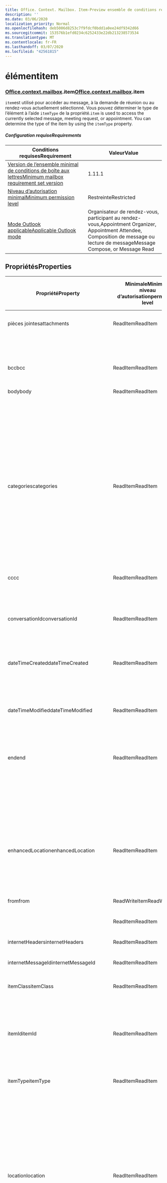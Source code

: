 ```yaml
---
title: Office. Context. Mailbox. Item-Preview ensemble de conditions requises
description: ''
ms.date: 03/06/2020
localization_priority: Normal
ms.openlocfilehash: deb5006d8253c7f9fdcf0bdd1a0ee24df9342d66
ms.sourcegitcommit: 153576b1efd0234c6252433e22db213238573534
ms.translationtype: MT
ms.contentlocale: fr-FR
ms.lasthandoff: 03/07/2020
ms.locfileid: "42561815"
---
```

# <a name="item"></a><span data-ttu-id="6c873-102">élément</span><span class="sxs-lookup"><span data-stu-id="6c873-102">item</span></span>

### <a name="officecontextmailboxitem"></a><span data-ttu-id="6c873-103">[Office](office.md)[.context](office.context.md)[.mailbox](office.context.mailbox.md).item</span><span class="sxs-lookup"><span data-stu-id="6c873-103">[Office](office.md)[.context](office.context.md)[.mailbox](office.context.mailbox.md).item</span></span>

<span data-ttu-id="6c873-p101">`item`est utilisé pour accéder au message, à la demande de réunion ou au rendez-vous actuellement sélectionné. Vous pouvez déterminer le type de l’élément à l’aide `itemType` de la propriété.</span><span class="sxs-lookup"><span data-stu-id="6c873-p101">`item` is used to access the currently selected message, meeting request, or appointment. You can determine the type of the item by using the `itemType` property.</span></span>

##### <a name="requirements"></a><span data-ttu-id="6c873-106">Configuration requise</span><span class="sxs-lookup"><span data-stu-id="6c873-106">Requirements</span></span>

|<span data-ttu-id="6c873-107">Conditions requises</span><span class="sxs-lookup"><span data-stu-id="6c873-107">Requirement</span></span>|<span data-ttu-id="6c873-108">Valeur</span><span class="sxs-lookup"><span data-stu-id="6c873-108">Value</span></span>|
|---|---|
|[<span data-ttu-id="6c873-109">Version de l’ensemble minimal de conditions de boîte aux lettres</span><span class="sxs-lookup"><span data-stu-id="6c873-109">Minimum mailbox requirement set version</span></span>](../../requirement-sets/outlook-api-requirement-sets.md)|<span data-ttu-id="6c873-110">1.1</span><span class="sxs-lookup"><span data-stu-id="6c873-110">1.1</span></span>|
|[<span data-ttu-id="6c873-111">Niveau d’autorisation minimal</span><span class="sxs-lookup"><span data-stu-id="6c873-111">Minimum permission level</span></span>](../../../outlook/understanding-outlook-add-in-permissions.md)|<span data-ttu-id="6c873-112">Restreinte</span><span class="sxs-lookup"><span data-stu-id="6c873-112">Restricted</span></span>|
|[<span data-ttu-id="6c873-113">Mode Outlook applicable</span><span class="sxs-lookup"><span data-stu-id="6c873-113">Applicable Outlook mode</span></span>](../../../outlook/outlook-add-ins-overview.md#extension-points)|<span data-ttu-id="6c873-114">Organisateur de rendez-vous, participant au rendez-vous,</span><span class="sxs-lookup"><span data-stu-id="6c873-114">Appointment Organizer, Appointment Attendee,</span></span><br><span data-ttu-id="6c873-115">Composition de message ou lecture de message</span><span class="sxs-lookup"><span data-stu-id="6c873-115">Message Compose, or Message Read</span></span>|

## <a name="properties"></a><span data-ttu-id="6c873-116">Propriétés</span><span class="sxs-lookup"><span data-stu-id="6c873-116">Properties</span></span>

| <span data-ttu-id="6c873-117">Propriété</span><span class="sxs-lookup"><span data-stu-id="6c873-117">Property</span></span> | <span data-ttu-id="6c873-118">Minimale</span><span class="sxs-lookup"><span data-stu-id="6c873-118">Minimum</span></span><br><span data-ttu-id="6c873-119">niveau d’autorisation</span><span class="sxs-lookup"><span data-stu-id="6c873-119">permission level</span></span> | <span data-ttu-id="6c873-120">Détails par mode</span><span class="sxs-lookup"><span data-stu-id="6c873-120">Details by mode</span></span> | <span data-ttu-id="6c873-121">Type de retour</span><span class="sxs-lookup"><span data-stu-id="6c873-121">Return type</span></span> | <span data-ttu-id="6c873-122">Minimale</span><span class="sxs-lookup"><span data-stu-id="6c873-122">Minimum</span></span><br><span data-ttu-id="6c873-123">ensemble de conditions requises</span><span class="sxs-lookup"><span data-stu-id="6c873-123">requirement set</span></span> |
|---|---|---|---|:---:|
| <span data-ttu-id="6c873-124">pièces jointes</span><span class="sxs-lookup"><span data-stu-id="6c873-124">attachments</span></span> | <span data-ttu-id="6c873-125">ReadItem</span><span class="sxs-lookup"><span data-stu-id="6c873-125">ReadItem</span></span> | [<span data-ttu-id="6c873-126">Participant à un rendez-vous</span><span class="sxs-lookup"><span data-stu-id="6c873-126">Appointment Attendee</span></span>](/javascript/api/outlook/office.appointmentread?view=outlook-js-preview#attachments) | <span data-ttu-id="6c873-127">Array.<[AttachmentDetails](/javascript/api/outlook/office.attachmentdetails)></span><span class="sxs-lookup"><span data-stu-id="6c873-127">Array.<[AttachmentDetails](/javascript/api/outlook/office.attachmentdetails)></span></span> | [<span data-ttu-id="6c873-128">1.1</span><span class="sxs-lookup"><span data-stu-id="6c873-128">1.1</span></span>](../requirement-set-1.1/outlook-requirement-set-1.1.md) |
| | | [<span data-ttu-id="6c873-129">Lecture de message</span><span class="sxs-lookup"><span data-stu-id="6c873-129">Message Read</span></span>](/javascript/api/outlook/office.messageread?view=outlook-js-preview#attachments) | <span data-ttu-id="6c873-130">Array.<[AttachmentDetails](/javascript/api/outlook/office.attachmentdetails)></span><span class="sxs-lookup"><span data-stu-id="6c873-130">Array.<[AttachmentDetails](/javascript/api/outlook/office.attachmentdetails)></span></span> | [<span data-ttu-id="6c873-131">1.1</span><span class="sxs-lookup"><span data-stu-id="6c873-131">1.1</span></span>](../requirement-set-1.1/outlook-requirement-set-1.1.md) |
| <span data-ttu-id="6c873-132">bcc</span><span class="sxs-lookup"><span data-stu-id="6c873-132">bcc</span></span> | <span data-ttu-id="6c873-133">ReadItem</span><span class="sxs-lookup"><span data-stu-id="6c873-133">ReadItem</span></span> | [<span data-ttu-id="6c873-134">Composition de message</span><span class="sxs-lookup"><span data-stu-id="6c873-134">Message Compose</span></span>](/javascript/api/outlook/office.messagecompose?view=outlook-js-preview#bcc) | [<span data-ttu-id="6c873-135">Destinataires</span><span class="sxs-lookup"><span data-stu-id="6c873-135">Recipients</span></span>](/javascript/api/outlook/office.recipients) | [<span data-ttu-id="6c873-136">1.1</span><span class="sxs-lookup"><span data-stu-id="6c873-136">1.1</span></span>](../requirement-set-1.1/outlook-requirement-set-1.1.md) |
| <span data-ttu-id="6c873-137">body</span><span class="sxs-lookup"><span data-stu-id="6c873-137">body</span></span> | <span data-ttu-id="6c873-138">ReadItem</span><span class="sxs-lookup"><span data-stu-id="6c873-138">ReadItem</span></span> | [<span data-ttu-id="6c873-139">Organisateur de rendez-vous</span><span class="sxs-lookup"><span data-stu-id="6c873-139">Appointment Organizer</span></span>](/javascript/api/outlook/office.appointmentcompose?view=outlook-js-preview#body) | [<span data-ttu-id="6c873-140">Corps</span><span class="sxs-lookup"><span data-stu-id="6c873-140">Body</span></span>](/javascript/api/outlook/office.body) | [<span data-ttu-id="6c873-141">1.1</span><span class="sxs-lookup"><span data-stu-id="6c873-141">1.1</span></span>](../requirement-set-1.1/outlook-requirement-set-1.1.md) |
| | | [<span data-ttu-id="6c873-142">Participant à un rendez-vous</span><span class="sxs-lookup"><span data-stu-id="6c873-142">Appointment Attendee</span></span>](/javascript/api/outlook/office.appointmentread?view=outlook-js-preview#body) | [<span data-ttu-id="6c873-143">Corps</span><span class="sxs-lookup"><span data-stu-id="6c873-143">Body</span></span>](/javascript/api/outlook/office.body) | [<span data-ttu-id="6c873-144">1.1</span><span class="sxs-lookup"><span data-stu-id="6c873-144">1.1</span></span>](../requirement-set-1.1/outlook-requirement-set-1.1.md) |
| | | [<span data-ttu-id="6c873-145">Composition de message</span><span class="sxs-lookup"><span data-stu-id="6c873-145">Message Compose</span></span>](/javascript/api/outlook/office.messagecompose?view=outlook-js-preview#body) | [<span data-ttu-id="6c873-146">Corps</span><span class="sxs-lookup"><span data-stu-id="6c873-146">Body</span></span>](/javascript/api/outlook/office.body) | [<span data-ttu-id="6c873-147">1.1</span><span class="sxs-lookup"><span data-stu-id="6c873-147">1.1</span></span>](../requirement-set-1.1/outlook-requirement-set-1.1.md) |
| | | [<span data-ttu-id="6c873-148">Lecture de message</span><span class="sxs-lookup"><span data-stu-id="6c873-148">Message Read</span></span>](/javascript/api/outlook/office.messageread?view=outlook-js-preview#body) | [<span data-ttu-id="6c873-149">Corps</span><span class="sxs-lookup"><span data-stu-id="6c873-149">Body</span></span>](/javascript/api/outlook/office.body) | [<span data-ttu-id="6c873-150">1.1</span><span class="sxs-lookup"><span data-stu-id="6c873-150">1.1</span></span>](../requirement-set-1.1/outlook-requirement-set-1.1.md) |
| <span data-ttu-id="6c873-151">categories</span><span class="sxs-lookup"><span data-stu-id="6c873-151">categories</span></span> | <span data-ttu-id="6c873-152">ReadItem</span><span class="sxs-lookup"><span data-stu-id="6c873-152">ReadItem</span></span> | [<span data-ttu-id="6c873-153">Organisateur de rendez-vous</span><span class="sxs-lookup"><span data-stu-id="6c873-153">Appointment Organizer</span></span>](/javascript/api/outlook/office.appointmentcompose?view=outlook-js-preview#categories) | [<span data-ttu-id="6c873-154">Categories</span><span class="sxs-lookup"><span data-stu-id="6c873-154">Categories</span></span>](/javascript/api/outlook/office.categories) | [<span data-ttu-id="6c873-155">1,8</span><span class="sxs-lookup"><span data-stu-id="6c873-155">1.8</span></span>](../requirement-set-1.8/outlook-requirement-set-1.8.md) |
| | | [<span data-ttu-id="6c873-156">Participant à un rendez-vous</span><span class="sxs-lookup"><span data-stu-id="6c873-156">Appointment Attendee</span></span>](/javascript/api/outlook/office.appointmentread?view=outlook-js-preview#categories) | [<span data-ttu-id="6c873-157">Categories</span><span class="sxs-lookup"><span data-stu-id="6c873-157">Categories</span></span>](/javascript/api/outlook/office.categories) | [<span data-ttu-id="6c873-158">1,8</span><span class="sxs-lookup"><span data-stu-id="6c873-158">1.8</span></span>](../requirement-set-1.8/outlook-requirement-set-1.8.md) |
| | | [<span data-ttu-id="6c873-159">Composition de message</span><span class="sxs-lookup"><span data-stu-id="6c873-159">Message Compose</span></span>](/javascript/api/outlook/office.messagecompose?view=outlook-js-preview#categories) | [<span data-ttu-id="6c873-160">Categories</span><span class="sxs-lookup"><span data-stu-id="6c873-160">Categories</span></span>](/javascript/api/outlook/office.categories) | [<span data-ttu-id="6c873-161">1,8</span><span class="sxs-lookup"><span data-stu-id="6c873-161">1.8</span></span>](../requirement-set-1.8/outlook-requirement-set-1.8.md) |
| | | [<span data-ttu-id="6c873-162">Lecture de message</span><span class="sxs-lookup"><span data-stu-id="6c873-162">Message Read</span></span>](/javascript/api/outlook/office.messageread?view=outlook-js-preview#categories) | [<span data-ttu-id="6c873-163">Categories</span><span class="sxs-lookup"><span data-stu-id="6c873-163">Categories</span></span>](/javascript/api/outlook/office.categories) | [<span data-ttu-id="6c873-164">1,8</span><span class="sxs-lookup"><span data-stu-id="6c873-164">1.8</span></span>](../requirement-set-1.8/outlook-requirement-set-1.8.md) |
| <span data-ttu-id="6c873-165">cc</span><span class="sxs-lookup"><span data-stu-id="6c873-165">cc</span></span> | <span data-ttu-id="6c873-166">ReadItem</span><span class="sxs-lookup"><span data-stu-id="6c873-166">ReadItem</span></span> | [<span data-ttu-id="6c873-167">Composition de message</span><span class="sxs-lookup"><span data-stu-id="6c873-167">Message Compose</span></span>](/javascript/api/outlook/office.messagecompose?view=outlook-js-preview#cc) | [<span data-ttu-id="6c873-168">Destinataires</span><span class="sxs-lookup"><span data-stu-id="6c873-168">Recipients</span></span>](/javascript/api/outlook/office.recipients) | [<span data-ttu-id="6c873-169">1.1</span><span class="sxs-lookup"><span data-stu-id="6c873-169">1.1</span></span>](../requirement-set-1.1/outlook-requirement-set-1.1.md) |
| | | [<span data-ttu-id="6c873-170">Lecture de message</span><span class="sxs-lookup"><span data-stu-id="6c873-170">Message Read</span></span>](/javascript/api/outlook/office.messageread?view=outlook-js-preview#cc) | <span data-ttu-id="6c873-171">Tableau. <[EmailAddressDetails](/javascript/api/outlook/office.emailaddressdetails)></span><span class="sxs-lookup"><span data-stu-id="6c873-171">Array.<[EmailAddressDetails](/javascript/api/outlook/office.emailaddressdetails)></span></span> | [<span data-ttu-id="6c873-172">1.1</span><span class="sxs-lookup"><span data-stu-id="6c873-172">1.1</span></span>](../requirement-set-1.1/outlook-requirement-set-1.1.md) |
| <span data-ttu-id="6c873-173">conversationId</span><span class="sxs-lookup"><span data-stu-id="6c873-173">conversationId</span></span> | <span data-ttu-id="6c873-174">ReadItem</span><span class="sxs-lookup"><span data-stu-id="6c873-174">ReadItem</span></span> | [<span data-ttu-id="6c873-175">Composition de message</span><span class="sxs-lookup"><span data-stu-id="6c873-175">Message Compose</span></span>](/javascript/api/outlook/office.messagecompose?view=outlook-js-preview#conversationid) | <span data-ttu-id="6c873-176">String</span><span class="sxs-lookup"><span data-stu-id="6c873-176">String</span></span> | [<span data-ttu-id="6c873-177">1.1</span><span class="sxs-lookup"><span data-stu-id="6c873-177">1.1</span></span>](../requirement-set-1.1/outlook-requirement-set-1.1.md) |
| | | [<span data-ttu-id="6c873-178">Lecture de message</span><span class="sxs-lookup"><span data-stu-id="6c873-178">Message Read</span></span>](/javascript/api/outlook/office.messageread?view=outlook-js-preview#conversationid) | <span data-ttu-id="6c873-179">String</span><span class="sxs-lookup"><span data-stu-id="6c873-179">String</span></span> | [<span data-ttu-id="6c873-180">1.1</span><span class="sxs-lookup"><span data-stu-id="6c873-180">1.1</span></span>](../requirement-set-1.1/outlook-requirement-set-1.1.md) |
| <span data-ttu-id="6c873-181">dateTimeCreated</span><span class="sxs-lookup"><span data-stu-id="6c873-181">dateTimeCreated</span></span> | <span data-ttu-id="6c873-182">ReadItem</span><span class="sxs-lookup"><span data-stu-id="6c873-182">ReadItem</span></span> | [<span data-ttu-id="6c873-183">Participant à un rendez-vous</span><span class="sxs-lookup"><span data-stu-id="6c873-183">Appointment Attendee</span></span>](/javascript/api/outlook/office.appointmentread?view=outlook-js-preview#datetimecreated) | <span data-ttu-id="6c873-184">Date</span><span class="sxs-lookup"><span data-stu-id="6c873-184">Date</span></span> | [<span data-ttu-id="6c873-185">1.1</span><span class="sxs-lookup"><span data-stu-id="6c873-185">1.1</span></span>](../requirement-set-1.1/outlook-requirement-set-1.1.md) |
| | | [<span data-ttu-id="6c873-186">Lecture de message</span><span class="sxs-lookup"><span data-stu-id="6c873-186">Message Read</span></span>](/javascript/api/outlook/office.messageread?view=outlook-js-preview#datetimecreated) | <span data-ttu-id="6c873-187">Date</span><span class="sxs-lookup"><span data-stu-id="6c873-187">Date</span></span> | [<span data-ttu-id="6c873-188">1.1</span><span class="sxs-lookup"><span data-stu-id="6c873-188">1.1</span></span>](../requirement-set-1.1/outlook-requirement-set-1.1.md) |
| <span data-ttu-id="6c873-189">dateTimeModified</span><span class="sxs-lookup"><span data-stu-id="6c873-189">dateTimeModified</span></span> | <span data-ttu-id="6c873-190">ReadItem</span><span class="sxs-lookup"><span data-stu-id="6c873-190">ReadItem</span></span> | [<span data-ttu-id="6c873-191">Participant à un rendez-vous</span><span class="sxs-lookup"><span data-stu-id="6c873-191">Appointment Attendee</span></span>](/javascript/api/outlook/office.appointmentread?view=outlook-js-preview#datetimemodified) | <span data-ttu-id="6c873-192">Date</span><span class="sxs-lookup"><span data-stu-id="6c873-192">Date</span></span> | [<span data-ttu-id="6c873-193">1.1</span><span class="sxs-lookup"><span data-stu-id="6c873-193">1.1</span></span>](../requirement-set-1.1/outlook-requirement-set-1.1.md) |
| | | [<span data-ttu-id="6c873-194">Lecture de message</span><span class="sxs-lookup"><span data-stu-id="6c873-194">Message Read</span></span>](/javascript/api/outlook/office.messageread?view=outlook-js-preview#datetimemodified) | <span data-ttu-id="6c873-195">Date</span><span class="sxs-lookup"><span data-stu-id="6c873-195">Date</span></span> | [<span data-ttu-id="6c873-196">1.1</span><span class="sxs-lookup"><span data-stu-id="6c873-196">1.1</span></span>](../requirement-set-1.1/outlook-requirement-set-1.1.md) |
| <span data-ttu-id="6c873-197">end</span><span class="sxs-lookup"><span data-stu-id="6c873-197">end</span></span> | <span data-ttu-id="6c873-198">ReadItem</span><span class="sxs-lookup"><span data-stu-id="6c873-198">ReadItem</span></span> | [<span data-ttu-id="6c873-199">Organisateur de rendez-vous</span><span class="sxs-lookup"><span data-stu-id="6c873-199">Appointment Organizer</span></span>](/javascript/api/outlook/office.appointmentcompose?view=outlook-js-preview#end) | [<span data-ttu-id="6c873-200">Time</span><span class="sxs-lookup"><span data-stu-id="6c873-200">Time</span></span>](/javascript/api/outlook/office.time) | [<span data-ttu-id="6c873-201">1.1</span><span class="sxs-lookup"><span data-stu-id="6c873-201">1.1</span></span>](../requirement-set-1.1/outlook-requirement-set-1.1.md) |
| | | [<span data-ttu-id="6c873-202">Participant à un rendez-vous</span><span class="sxs-lookup"><span data-stu-id="6c873-202">Appointment Attendee</span></span>](/javascript/api/outlook/office.appointmentread?view=outlook-js-preview#end) | <span data-ttu-id="6c873-203">Date</span><span class="sxs-lookup"><span data-stu-id="6c873-203">Date</span></span> | [<span data-ttu-id="6c873-204">1.1</span><span class="sxs-lookup"><span data-stu-id="6c873-204">1.1</span></span>](../requirement-set-1.1/outlook-requirement-set-1.1.md) |
| | | [<span data-ttu-id="6c873-205">Lecture de message</span><span class="sxs-lookup"><span data-stu-id="6c873-205">Message Read</span></span>](/javascript/api/outlook/office.messageread?view=outlook-js-preview#end)<br><span data-ttu-id="6c873-206">(Demande de réunion)</span><span class="sxs-lookup"><span data-stu-id="6c873-206">(Meeting Request)</span></span> | <span data-ttu-id="6c873-207">Date</span><span class="sxs-lookup"><span data-stu-id="6c873-207">Date</span></span> | [<span data-ttu-id="6c873-208">1.1</span><span class="sxs-lookup"><span data-stu-id="6c873-208">1.1</span></span>](../requirement-set-1.1/outlook-requirement-set-1.1.md) |
| <span data-ttu-id="6c873-209">enhancedLocation</span><span class="sxs-lookup"><span data-stu-id="6c873-209">enhancedLocation</span></span> | <span data-ttu-id="6c873-210">ReadItem</span><span class="sxs-lookup"><span data-stu-id="6c873-210">ReadItem</span></span> | [<span data-ttu-id="6c873-211">Organisateur de rendez-vous</span><span class="sxs-lookup"><span data-stu-id="6c873-211">Appointment Organizer</span></span>](/javascript/api/outlook/office.appointmentcompose?view=outlook-js-preview#enhancedlocation) | [<span data-ttu-id="6c873-212">EnhancedLocation</span><span class="sxs-lookup"><span data-stu-id="6c873-212">EnhancedLocation</span></span>](/javascript/api/outlook/office.enhancedlocation) | [<span data-ttu-id="6c873-213">1,8</span><span class="sxs-lookup"><span data-stu-id="6c873-213">1.8</span></span>](../requirement-set-1.8/outlook-requirement-set-1.8.md) |
| | | [<span data-ttu-id="6c873-214">Participant à un rendez-vous</span><span class="sxs-lookup"><span data-stu-id="6c873-214">Appointment Attendee</span></span>](/javascript/api/outlook/office.appointmentread?view=outlook-js-preview#enhancedlocation) | [<span data-ttu-id="6c873-215">EnhancedLocation</span><span class="sxs-lookup"><span data-stu-id="6c873-215">EnhancedLocation</span></span>](/javascript/api/outlook/office.enhancedlocation) | [<span data-ttu-id="6c873-216">1,8</span><span class="sxs-lookup"><span data-stu-id="6c873-216">1.8</span></span>](../requirement-set-1.8/outlook-requirement-set-1.8.md) |
| <span data-ttu-id="6c873-217">from</span><span class="sxs-lookup"><span data-stu-id="6c873-217">from</span></span> | <span data-ttu-id="6c873-218">ReadWriteItem</span><span class="sxs-lookup"><span data-stu-id="6c873-218">ReadWriteItem</span></span> | [<span data-ttu-id="6c873-219">Composition de message</span><span class="sxs-lookup"><span data-stu-id="6c873-219">Message Compose</span></span>](/javascript/api/outlook/office.messagecompose?view=outlook-js-preview#from) | [<span data-ttu-id="6c873-220">From</span><span class="sxs-lookup"><span data-stu-id="6c873-220">From</span></span>](/javascript/api/outlook/office.from) | [<span data-ttu-id="6c873-221">1,7</span><span class="sxs-lookup"><span data-stu-id="6c873-221">1.7</span></span>](../requirement-set-1.7/outlook-requirement-set-1.7.md) |
| | <span data-ttu-id="6c873-222">ReadItem</span><span class="sxs-lookup"><span data-stu-id="6c873-222">ReadItem</span></span> | [<span data-ttu-id="6c873-223">Lecture de message</span><span class="sxs-lookup"><span data-stu-id="6c873-223">Message Read</span></span>](/javascript/api/outlook/office.messageread?view=outlook-js-preview#from) | [<span data-ttu-id="6c873-224">EmailAddressDetails</span><span class="sxs-lookup"><span data-stu-id="6c873-224">EmailAddressDetails</span></span>](/javascript/api/outlook/office.emailaddressdetails) | [<span data-ttu-id="6c873-225">1.1</span><span class="sxs-lookup"><span data-stu-id="6c873-225">1.1</span></span>](../requirement-set-1.1/outlook-requirement-set-1.1.md) |
| <span data-ttu-id="6c873-226">internetHeaders</span><span class="sxs-lookup"><span data-stu-id="6c873-226">internetHeaders</span></span> | <span data-ttu-id="6c873-227">ReadItem</span><span class="sxs-lookup"><span data-stu-id="6c873-227">ReadItem</span></span> | [<span data-ttu-id="6c873-228">Composition de message</span><span class="sxs-lookup"><span data-stu-id="6c873-228">Message Compose</span></span>](/javascript/api/outlook/office.messagecompose?view=outlook-js-preview#internetheaders) | [<span data-ttu-id="6c873-229">InternetHeaders</span><span class="sxs-lookup"><span data-stu-id="6c873-229">InternetHeaders</span></span>](/javascript/api/outlook/office.internetheaders) | [<span data-ttu-id="6c873-230">1,8</span><span class="sxs-lookup"><span data-stu-id="6c873-230">1.8</span></span>](../requirement-set-1.8/outlook-requirement-set-1.8.md) |
| <span data-ttu-id="6c873-231">internetMessageId</span><span class="sxs-lookup"><span data-stu-id="6c873-231">internetMessageId</span></span> | <span data-ttu-id="6c873-232">ReadItem</span><span class="sxs-lookup"><span data-stu-id="6c873-232">ReadItem</span></span> | [<span data-ttu-id="6c873-233">Lecture de message</span><span class="sxs-lookup"><span data-stu-id="6c873-233">Message Read</span></span>](/javascript/api/outlook/office.messageread?view=outlook-js-preview#internetmessageid) | <span data-ttu-id="6c873-234">String</span><span class="sxs-lookup"><span data-stu-id="6c873-234">String</span></span> | [<span data-ttu-id="6c873-235">1.1</span><span class="sxs-lookup"><span data-stu-id="6c873-235">1.1</span></span>](../requirement-set-1.1/outlook-requirement-set-1.1.md) |
| <span data-ttu-id="6c873-236">itemClass</span><span class="sxs-lookup"><span data-stu-id="6c873-236">itemClass</span></span> | <span data-ttu-id="6c873-237">ReadItem</span><span class="sxs-lookup"><span data-stu-id="6c873-237">ReadItem</span></span> | [<span data-ttu-id="6c873-238">Participant à un rendez-vous</span><span class="sxs-lookup"><span data-stu-id="6c873-238">Appointment Attendee</span></span>](/javascript/api/outlook/office.appointmentread?view=outlook-js-preview#itemclass) | <span data-ttu-id="6c873-239">String</span><span class="sxs-lookup"><span data-stu-id="6c873-239">String</span></span> | [<span data-ttu-id="6c873-240">1.1</span><span class="sxs-lookup"><span data-stu-id="6c873-240">1.1</span></span>](../requirement-set-1.1/outlook-requirement-set-1.1.md) |
| | | [<span data-ttu-id="6c873-241">Lecture de message</span><span class="sxs-lookup"><span data-stu-id="6c873-241">Message Read</span></span>](/javascript/api/outlook/office.messageread?view=outlook-js-preview#itemclass) | <span data-ttu-id="6c873-242">String</span><span class="sxs-lookup"><span data-stu-id="6c873-242">String</span></span> | [<span data-ttu-id="6c873-243">1.1</span><span class="sxs-lookup"><span data-stu-id="6c873-243">1.1</span></span>](../requirement-set-1.1/outlook-requirement-set-1.1.md) |
| <span data-ttu-id="6c873-244">itemId</span><span class="sxs-lookup"><span data-stu-id="6c873-244">itemId</span></span> | <span data-ttu-id="6c873-245">ReadItem</span><span class="sxs-lookup"><span data-stu-id="6c873-245">ReadItem</span></span> | [<span data-ttu-id="6c873-246">Participant à un rendez-vous</span><span class="sxs-lookup"><span data-stu-id="6c873-246">Appointment Attendee</span></span>](/javascript/api/outlook/office.appointmentread?view=outlook-js-preview#itemid) | <span data-ttu-id="6c873-247">String</span><span class="sxs-lookup"><span data-stu-id="6c873-247">String</span></span> | [<span data-ttu-id="6c873-248">1.1</span><span class="sxs-lookup"><span data-stu-id="6c873-248">1.1</span></span>](../requirement-set-1.1/outlook-requirement-set-1.1.md) |
| | | [<span data-ttu-id="6c873-249">Lecture de message</span><span class="sxs-lookup"><span data-stu-id="6c873-249">Message Read</span></span>](/javascript/api/outlook/office.messageread?view=outlook-js-preview#itemid) | <span data-ttu-id="6c873-250">String</span><span class="sxs-lookup"><span data-stu-id="6c873-250">String</span></span> | [<span data-ttu-id="6c873-251">1.1</span><span class="sxs-lookup"><span data-stu-id="6c873-251">1.1</span></span>](../requirement-set-1.1/outlook-requirement-set-1.1.md) |
| <span data-ttu-id="6c873-252">itemType</span><span class="sxs-lookup"><span data-stu-id="6c873-252">itemType</span></span> | <span data-ttu-id="6c873-253">ReadItem</span><span class="sxs-lookup"><span data-stu-id="6c873-253">ReadItem</span></span> | [<span data-ttu-id="6c873-254">Organisateur de rendez-vous</span><span class="sxs-lookup"><span data-stu-id="6c873-254">Appointment Organizer</span></span>](/javascript/api/outlook/office.appointmentcompose?view=outlook-js-preview#itemtype) | [<span data-ttu-id="6c873-255">MailboxEnums. ItemType</span><span class="sxs-lookup"><span data-stu-id="6c873-255">MailboxEnums.ItemType</span></span>](/javascript/api/outlook/office.mailboxenums.itemtype) | [<span data-ttu-id="6c873-256">1.1</span><span class="sxs-lookup"><span data-stu-id="6c873-256">1.1</span></span>](../requirement-set-1.1/outlook-requirement-set-1.1.md) |
| | | [<span data-ttu-id="6c873-257">Participant à un rendez-vous</span><span class="sxs-lookup"><span data-stu-id="6c873-257">Appointment Attendee</span></span>](/javascript/api/outlook/office.appointmentread?view=outlook-js-preview#itemtype) | [<span data-ttu-id="6c873-258">MailboxEnums. ItemType</span><span class="sxs-lookup"><span data-stu-id="6c873-258">MailboxEnums.ItemType</span></span>](/javascript/api/outlook/office.mailboxenums.itemtype) | [<span data-ttu-id="6c873-259">1.1</span><span class="sxs-lookup"><span data-stu-id="6c873-259">1.1</span></span>](../requirement-set-1.1/outlook-requirement-set-1.1.md) |
| | | [<span data-ttu-id="6c873-260">Composition de message</span><span class="sxs-lookup"><span data-stu-id="6c873-260">Message Compose</span></span>](/javascript/api/outlook/office.messagecompose?view=outlook-js-preview#itemtype) | [<span data-ttu-id="6c873-261">MailboxEnums. ItemType</span><span class="sxs-lookup"><span data-stu-id="6c873-261">MailboxEnums.ItemType</span></span>](/javascript/api/outlook/office.mailboxenums.itemtype) | [<span data-ttu-id="6c873-262">1.1</span><span class="sxs-lookup"><span data-stu-id="6c873-262">1.1</span></span>](../requirement-set-1.1/outlook-requirement-set-1.1.md) |
| | | [<span data-ttu-id="6c873-263">Lecture de message</span><span class="sxs-lookup"><span data-stu-id="6c873-263">Message Read</span></span>](/javascript/api/outlook/office.messageread?view=outlook-js-preview#itemtype) | [<span data-ttu-id="6c873-264">MailboxEnums. ItemType</span><span class="sxs-lookup"><span data-stu-id="6c873-264">MailboxEnums.ItemType</span></span>](/javascript/api/outlook/office.mailboxenums.itemtype) | [<span data-ttu-id="6c873-265">1.1</span><span class="sxs-lookup"><span data-stu-id="6c873-265">1.1</span></span>](../requirement-set-1.1/outlook-requirement-set-1.1.md) |
| <span data-ttu-id="6c873-266">location</span><span class="sxs-lookup"><span data-stu-id="6c873-266">location</span></span> | <span data-ttu-id="6c873-267">ReadItem</span><span class="sxs-lookup"><span data-stu-id="6c873-267">ReadItem</span></span> | [<span data-ttu-id="6c873-268">Organisateur de rendez-vous</span><span class="sxs-lookup"><span data-stu-id="6c873-268">Appointment Organizer</span></span>](/javascript/api/outlook/office.appointmentcompose?view=outlook-js-preview#location) | [<span data-ttu-id="6c873-269">Location</span><span class="sxs-lookup"><span data-stu-id="6c873-269">Location</span></span>](/javascript/api/outlook/office.location) | [<span data-ttu-id="6c873-270">1.1</span><span class="sxs-lookup"><span data-stu-id="6c873-270">1.1</span></span>](../requirement-set-1.1/outlook-requirement-set-1.1.md) |
| | | [<span data-ttu-id="6c873-271">Participant à un rendez-vous</span><span class="sxs-lookup"><span data-stu-id="6c873-271">Appointment Attendee</span></span>](/javascript/api/outlook/office.appointmentread?view=outlook-js-preview#location) | <span data-ttu-id="6c873-272">String</span><span class="sxs-lookup"><span data-stu-id="6c873-272">String</span></span> | [<span data-ttu-id="6c873-273">1.1</span><span class="sxs-lookup"><span data-stu-id="6c873-273">1.1</span></span>](../requirement-set-1.1/outlook-requirement-set-1.1.md) |
| | | [<span data-ttu-id="6c873-274">Lecture de message</span><span class="sxs-lookup"><span data-stu-id="6c873-274">Message Read</span></span>](/javascript/api/outlook/office.messageread?view=outlook-js-preview#location)<br><span data-ttu-id="6c873-275">(Demande de réunion)</span><span class="sxs-lookup"><span data-stu-id="6c873-275">(Meeting Request)</span></span> | <span data-ttu-id="6c873-276">String</span><span class="sxs-lookup"><span data-stu-id="6c873-276">String</span></span> | [<span data-ttu-id="6c873-277">1.1</span><span class="sxs-lookup"><span data-stu-id="6c873-277">1.1</span></span>](../requirement-set-1.1/outlook-requirement-set-1.1.md) |
| <span data-ttu-id="6c873-278">normalizedSubject</span><span class="sxs-lookup"><span data-stu-id="6c873-278">normalizedSubject</span></span> | <span data-ttu-id="6c873-279">ReadItem</span><span class="sxs-lookup"><span data-stu-id="6c873-279">ReadItem</span></span> | [<span data-ttu-id="6c873-280">Participant à un rendez-vous</span><span class="sxs-lookup"><span data-stu-id="6c873-280">Appointment Attendee</span></span>](/javascript/api/outlook/office.appointmentread?view=outlook-js-preview#normalizedsubject) | <span data-ttu-id="6c873-281">String</span><span class="sxs-lookup"><span data-stu-id="6c873-281">String</span></span> | [<span data-ttu-id="6c873-282">1.1</span><span class="sxs-lookup"><span data-stu-id="6c873-282">1.1</span></span>](../requirement-set-1.1/outlook-requirement-set-1.1.md) |
| | | [<span data-ttu-id="6c873-283">Lecture de message</span><span class="sxs-lookup"><span data-stu-id="6c873-283">Message Read</span></span>](/javascript/api/outlook/office.messageread?view=outlook-js-preview#normalizedsubject) | <span data-ttu-id="6c873-284">String</span><span class="sxs-lookup"><span data-stu-id="6c873-284">String</span></span> | [<span data-ttu-id="6c873-285">1.1</span><span class="sxs-lookup"><span data-stu-id="6c873-285">1.1</span></span>](../requirement-set-1.1/outlook-requirement-set-1.1.md) |
| <span data-ttu-id="6c873-286">notificationMessages</span><span class="sxs-lookup"><span data-stu-id="6c873-286">notificationMessages</span></span> | <span data-ttu-id="6c873-287">ReadItem</span><span class="sxs-lookup"><span data-stu-id="6c873-287">ReadItem</span></span> | [<span data-ttu-id="6c873-288">Organisateur de rendez-vous</span><span class="sxs-lookup"><span data-stu-id="6c873-288">Appointment Organizer</span></span>](/javascript/api/outlook/office.appointmentcompose?view=outlook-js-preview#notificationmessages) | [<span data-ttu-id="6c873-289">NotificationMessages</span><span class="sxs-lookup"><span data-stu-id="6c873-289">NotificationMessages</span></span>](/javascript/api/outlook/office.notificationmessages) | [<span data-ttu-id="6c873-290">1.3</span><span class="sxs-lookup"><span data-stu-id="6c873-290">1.3</span></span>](../requirement-set-1.3/outlook-requirement-set-1.3.md) |
| | | [<span data-ttu-id="6c873-291">Participant à un rendez-vous</span><span class="sxs-lookup"><span data-stu-id="6c873-291">Appointment Attendee</span></span>](/javascript/api/outlook/office.appointmentread?view=outlook-js-preview#notificationmessages) | [<span data-ttu-id="6c873-292">NotificationMessages</span><span class="sxs-lookup"><span data-stu-id="6c873-292">NotificationMessages</span></span>](/javascript/api/outlook/office.notificationmessages) | [<span data-ttu-id="6c873-293">1.3</span><span class="sxs-lookup"><span data-stu-id="6c873-293">1.3</span></span>](../requirement-set-1.3/outlook-requirement-set-1.3.md) |
| | | [<span data-ttu-id="6c873-294">Composition de message</span><span class="sxs-lookup"><span data-stu-id="6c873-294">Message Compose</span></span>](/javascript/api/outlook/office.messagecompose?view=outlook-js-preview#notificationmessages) | [<span data-ttu-id="6c873-295">NotificationMessages</span><span class="sxs-lookup"><span data-stu-id="6c873-295">NotificationMessages</span></span>](/javascript/api/outlook/office.notificationmessages) | [<span data-ttu-id="6c873-296">1.3</span><span class="sxs-lookup"><span data-stu-id="6c873-296">1.3</span></span>](../requirement-set-1.3/outlook-requirement-set-1.3.md) |
| | | [<span data-ttu-id="6c873-297">Lecture de message</span><span class="sxs-lookup"><span data-stu-id="6c873-297">Message Read</span></span>](/javascript/api/outlook/office.messageread?view=outlook-js-preview#notificationmessages) | [<span data-ttu-id="6c873-298">NotificationMessages</span><span class="sxs-lookup"><span data-stu-id="6c873-298">NotificationMessages</span></span>](/javascript/api/outlook/office.notificationmessages) | [<span data-ttu-id="6c873-299">1.3</span><span class="sxs-lookup"><span data-stu-id="6c873-299">1.3</span></span>](../requirement-set-1.3/outlook-requirement-set-1.3.md) |
| <span data-ttu-id="6c873-300">optionalAttendees</span><span class="sxs-lookup"><span data-stu-id="6c873-300">optionalAttendees</span></span> | <span data-ttu-id="6c873-301">ReadItem</span><span class="sxs-lookup"><span data-stu-id="6c873-301">ReadItem</span></span> | [<span data-ttu-id="6c873-302">Organisateur de rendez-vous</span><span class="sxs-lookup"><span data-stu-id="6c873-302">Appointment Organizer</span></span>](/javascript/api/outlook/office.appointmentcompose?view=outlook-js-preview#optionalattendees) | [<span data-ttu-id="6c873-303">Destinataires</span><span class="sxs-lookup"><span data-stu-id="6c873-303">Recipients</span></span>](/javascript/api/outlook/office.recipients) | [<span data-ttu-id="6c873-304">1.1</span><span class="sxs-lookup"><span data-stu-id="6c873-304">1.1</span></span>](../requirement-set-1.1/outlook-requirement-set-1.1.md) |
| | | [<span data-ttu-id="6c873-305">Participant à un rendez-vous</span><span class="sxs-lookup"><span data-stu-id="6c873-305">Appointment Attendee</span></span>](/javascript/api/outlook/office.appointmentread?view=outlook-js-preview#optionalattendees) | <span data-ttu-id="6c873-306">Tableau. <[EmailAddressDetails](/javascript/api/outlook/office.emailaddressdetails)></span><span class="sxs-lookup"><span data-stu-id="6c873-306">Array.<[EmailAddressDetails](/javascript/api/outlook/office.emailaddressdetails)></span></span> | [<span data-ttu-id="6c873-307">1.1</span><span class="sxs-lookup"><span data-stu-id="6c873-307">1.1</span></span>](../requirement-set-1.1/outlook-requirement-set-1.1.md) |
| <span data-ttu-id="6c873-308">organizer</span><span class="sxs-lookup"><span data-stu-id="6c873-308">organizer</span></span> | <span data-ttu-id="6c873-309">ReadWriteItem</span><span class="sxs-lookup"><span data-stu-id="6c873-309">ReadWriteItem</span></span> | [<span data-ttu-id="6c873-310">Organisateur de rendez-vous</span><span class="sxs-lookup"><span data-stu-id="6c873-310">Appointment Organizer</span></span>](/javascript/api/outlook/office.appointmentcompose?view=outlook-js-preview#organizer) | [<span data-ttu-id="6c873-311">Organizer</span><span class="sxs-lookup"><span data-stu-id="6c873-311">Organizer</span></span>](/javascript/api/outlook/office.organizer) | [<span data-ttu-id="6c873-312">1,7</span><span class="sxs-lookup"><span data-stu-id="6c873-312">1.7</span></span>](../requirement-set-1.7/outlook-requirement-set-1.7.md) |
| | <span data-ttu-id="6c873-313">ReadItem</span><span class="sxs-lookup"><span data-stu-id="6c873-313">ReadItem</span></span> | [<span data-ttu-id="6c873-314">Participant à un rendez-vous</span><span class="sxs-lookup"><span data-stu-id="6c873-314">Appointment Attendee</span></span>](/javascript/api/outlook/office.appointmentread?view=outlook-js-preview#organizer) | [<span data-ttu-id="6c873-315">EmailAddressDetails</span><span class="sxs-lookup"><span data-stu-id="6c873-315">EmailAddressDetails</span></span>](/javascript/api/outlook/office.emailaddressdetails) | [<span data-ttu-id="6c873-316">1.1</span><span class="sxs-lookup"><span data-stu-id="6c873-316">1.1</span></span>](../requirement-set-1.1/outlook-requirement-set-1.1.md) |
| <span data-ttu-id="6c873-317">recurrence</span><span class="sxs-lookup"><span data-stu-id="6c873-317">recurrence</span></span> | <span data-ttu-id="6c873-318">ReadItem</span><span class="sxs-lookup"><span data-stu-id="6c873-318">ReadItem</span></span> | [<span data-ttu-id="6c873-319">Organisateur de rendez-vous</span><span class="sxs-lookup"><span data-stu-id="6c873-319">Appointment Organizer</span></span>](/javascript/api/outlook/office.appointmentcompose?view=outlook-js-preview#recurrence) | [<span data-ttu-id="6c873-320">Instances</span><span class="sxs-lookup"><span data-stu-id="6c873-320">Recurrence</span></span>](/javascript/api/outlook/office.recurrence) | [<span data-ttu-id="6c873-321">1,7</span><span class="sxs-lookup"><span data-stu-id="6c873-321">1.7</span></span>](../requirement-set-1.7/outlook-requirement-set-1.7.md) |
| | | [<span data-ttu-id="6c873-322">Participant à un rendez-vous</span><span class="sxs-lookup"><span data-stu-id="6c873-322">Appointment Attendee</span></span>](/javascript/api/outlook/office.appointmentread?view=outlook-js-preview#recurrence) | [<span data-ttu-id="6c873-323">Instances</span><span class="sxs-lookup"><span data-stu-id="6c873-323">Recurrence</span></span>](/javascript/api/outlook/office.recurrence) | [<span data-ttu-id="6c873-324">1,7</span><span class="sxs-lookup"><span data-stu-id="6c873-324">1.7</span></span>](../requirement-set-1.7/outlook-requirement-set-1.7.md) |
| | | [<span data-ttu-id="6c873-325">Lecture de message</span><span class="sxs-lookup"><span data-stu-id="6c873-325">Message Read</span></span>](/javascript/api/outlook/office.messageread?view=outlook-js-preview#recurrence)<br><span data-ttu-id="6c873-326">(Demande de réunion)</span><span class="sxs-lookup"><span data-stu-id="6c873-326">(Meeting Request)</span></span> | [<span data-ttu-id="6c873-327">Instances</span><span class="sxs-lookup"><span data-stu-id="6c873-327">Recurrence</span></span>](/javascript/api/outlook/office.recurrence) | [<span data-ttu-id="6c873-328">1,7</span><span class="sxs-lookup"><span data-stu-id="6c873-328">1.7</span></span>](../requirement-set-1.7/outlook-requirement-set-1.7.md) |
| <span data-ttu-id="6c873-329">requiredAttendees</span><span class="sxs-lookup"><span data-stu-id="6c873-329">requiredAttendees</span></span> | <span data-ttu-id="6c873-330">ReadItem</span><span class="sxs-lookup"><span data-stu-id="6c873-330">ReadItem</span></span> | [<span data-ttu-id="6c873-331">Organisateur de rendez-vous</span><span class="sxs-lookup"><span data-stu-id="6c873-331">Appointment Organizer</span></span>](/javascript/api/outlook/office.appointmentcompose?view=outlook-js-preview#requiredattendees) | [<span data-ttu-id="6c873-332">Destinataires</span><span class="sxs-lookup"><span data-stu-id="6c873-332">Recipients</span></span>](/javascript/api/outlook/office.recipients) | [<span data-ttu-id="6c873-333">1.1</span><span class="sxs-lookup"><span data-stu-id="6c873-333">1.1</span></span>](../requirement-set-1.1/outlook-requirement-set-1.1.md) |
| | | [<span data-ttu-id="6c873-334">Participant à un rendez-vous</span><span class="sxs-lookup"><span data-stu-id="6c873-334">Appointment Attendee</span></span>](/javascript/api/outlook/office.appointmentread?view=outlook-js-preview#requiredattendees) | <span data-ttu-id="6c873-335">Tableau. <[EmailAddressDetails](/javascript/api/outlook/office.emailaddressdetails)></span><span class="sxs-lookup"><span data-stu-id="6c873-335">Array.<[EmailAddressDetails](/javascript/api/outlook/office.emailaddressdetails)></span></span> | [<span data-ttu-id="6c873-336">1.1</span><span class="sxs-lookup"><span data-stu-id="6c873-336">1.1</span></span>](../requirement-set-1.1/outlook-requirement-set-1.1.md) |
| <span data-ttu-id="6c873-337">expéditeur</span><span class="sxs-lookup"><span data-stu-id="6c873-337">sender</span></span> | <span data-ttu-id="6c873-338">ReadItem</span><span class="sxs-lookup"><span data-stu-id="6c873-338">ReadItem</span></span> | [<span data-ttu-id="6c873-339">Lecture de message</span><span class="sxs-lookup"><span data-stu-id="6c873-339">Message Read</span></span>](/javascript/api/outlook/office.messageread?view=outlook-js-preview#sender) | [<span data-ttu-id="6c873-340">EmailAddressDetails</span><span class="sxs-lookup"><span data-stu-id="6c873-340">EmailAddressDetails</span></span>](/javascript/api/outlook/office.emailaddressdetails) | [<span data-ttu-id="6c873-341">1.1</span><span class="sxs-lookup"><span data-stu-id="6c873-341">1.1</span></span>](../requirement-set-1.1/outlook-requirement-set-1.1.md) |
| <span data-ttu-id="6c873-342">seriesId</span><span class="sxs-lookup"><span data-stu-id="6c873-342">seriesId</span></span> | <span data-ttu-id="6c873-343">ReadItem</span><span class="sxs-lookup"><span data-stu-id="6c873-343">ReadItem</span></span> | [<span data-ttu-id="6c873-344">Organisateur de rendez-vous</span><span class="sxs-lookup"><span data-stu-id="6c873-344">Appointment Organizer</span></span>](/javascript/api/outlook/office.appointmentcompose?view=outlook-js-preview#seriesid) | <span data-ttu-id="6c873-345">String</span><span class="sxs-lookup"><span data-stu-id="6c873-345">String</span></span> | [<span data-ttu-id="6c873-346">1,7</span><span class="sxs-lookup"><span data-stu-id="6c873-346">1.7</span></span>](../requirement-set-1.7/outlook-requirement-set-1.7.md) |
| | | [<span data-ttu-id="6c873-347">Participant à un rendez-vous</span><span class="sxs-lookup"><span data-stu-id="6c873-347">Appointment Attendee</span></span>](/javascript/api/outlook/office.appointmentread?view=outlook-js-preview#seriesid) | <span data-ttu-id="6c873-348">String</span><span class="sxs-lookup"><span data-stu-id="6c873-348">String</span></span> | [<span data-ttu-id="6c873-349">1,7</span><span class="sxs-lookup"><span data-stu-id="6c873-349">1.7</span></span>](../requirement-set-1.7/outlook-requirement-set-1.7.md) |
| | | [<span data-ttu-id="6c873-350">Composition de message</span><span class="sxs-lookup"><span data-stu-id="6c873-350">Message Compose</span></span>](/javascript/api/outlook/office.messagecompose?view=outlook-js-preview#seriesid) | <span data-ttu-id="6c873-351">String</span><span class="sxs-lookup"><span data-stu-id="6c873-351">String</span></span> | [<span data-ttu-id="6c873-352">1,7</span><span class="sxs-lookup"><span data-stu-id="6c873-352">1.7</span></span>](../requirement-set-1.7/outlook-requirement-set-1.7.md) |
| | | [<span data-ttu-id="6c873-353">Lecture de message</span><span class="sxs-lookup"><span data-stu-id="6c873-353">Message Read</span></span>](/javascript/api/outlook/office.messageread?view=outlook-js-preview#seriesid) | <span data-ttu-id="6c873-354">String</span><span class="sxs-lookup"><span data-stu-id="6c873-354">String</span></span> | [<span data-ttu-id="6c873-355">1,7</span><span class="sxs-lookup"><span data-stu-id="6c873-355">1.7</span></span>](../requirement-set-1.7/outlook-requirement-set-1.7.md) |
| <span data-ttu-id="6c873-356">start</span><span class="sxs-lookup"><span data-stu-id="6c873-356">start</span></span> | <span data-ttu-id="6c873-357">ReadItem</span><span class="sxs-lookup"><span data-stu-id="6c873-357">ReadItem</span></span> | [<span data-ttu-id="6c873-358">Organisateur de rendez-vous</span><span class="sxs-lookup"><span data-stu-id="6c873-358">Appointment Organizer</span></span>](/javascript/api/outlook/office.appointmentcompose?view=outlook-js-preview#start) | [<span data-ttu-id="6c873-359">Time</span><span class="sxs-lookup"><span data-stu-id="6c873-359">Time</span></span>](/javascript/api/outlook/office.time) | [<span data-ttu-id="6c873-360">1.1</span><span class="sxs-lookup"><span data-stu-id="6c873-360">1.1</span></span>](../requirement-set-1.1/outlook-requirement-set-1.1.md) |
| | | [<span data-ttu-id="6c873-361">Participant à un rendez-vous</span><span class="sxs-lookup"><span data-stu-id="6c873-361">Appointment Attendee</span></span>](/javascript/api/outlook/office.appointmentread?view=outlook-js-preview#start) | <span data-ttu-id="6c873-362">Date</span><span class="sxs-lookup"><span data-stu-id="6c873-362">Date</span></span> | [<span data-ttu-id="6c873-363">1.1</span><span class="sxs-lookup"><span data-stu-id="6c873-363">1.1</span></span>](../requirement-set-1.1/outlook-requirement-set-1.1.md) |
| | | [<span data-ttu-id="6c873-364">Lecture de message</span><span class="sxs-lookup"><span data-stu-id="6c873-364">Message Read</span></span>](/javascript/api/outlook/office.messageread?view=outlook-js-preview#start)<br><span data-ttu-id="6c873-365">(Demande de réunion)</span><span class="sxs-lookup"><span data-stu-id="6c873-365">(Meeting Request)</span></span> | <span data-ttu-id="6c873-366">Date</span><span class="sxs-lookup"><span data-stu-id="6c873-366">Date</span></span> | [<span data-ttu-id="6c873-367">1.1</span><span class="sxs-lookup"><span data-stu-id="6c873-367">1.1</span></span>](../requirement-set-1.1/outlook-requirement-set-1.1.md) |
| <span data-ttu-id="6c873-368">sujet</span><span class="sxs-lookup"><span data-stu-id="6c873-368">subject</span></span> | <span data-ttu-id="6c873-369">ReadItem</span><span class="sxs-lookup"><span data-stu-id="6c873-369">ReadItem</span></span> | [<span data-ttu-id="6c873-370">Organisateur de rendez-vous</span><span class="sxs-lookup"><span data-stu-id="6c873-370">Appointment Organizer</span></span>](/javascript/api/outlook/office.appointmentcompose?view=outlook-js-preview#subject) | [<span data-ttu-id="6c873-371">Subject</span><span class="sxs-lookup"><span data-stu-id="6c873-371">Subject</span></span>](/javascript/api/outlook/office.subject) | [<span data-ttu-id="6c873-372">1.1</span><span class="sxs-lookup"><span data-stu-id="6c873-372">1.1</span></span>](../requirement-set-1.1/outlook-requirement-set-1.1.md) |
| | | [<span data-ttu-id="6c873-373">Participant à un rendez-vous</span><span class="sxs-lookup"><span data-stu-id="6c873-373">Appointment Attendee</span></span>](/javascript/api/outlook/office.appointmentread?view=outlook-js-preview#subject) | <span data-ttu-id="6c873-374">String</span><span class="sxs-lookup"><span data-stu-id="6c873-374">String</span></span> | [<span data-ttu-id="6c873-375">1.1</span><span class="sxs-lookup"><span data-stu-id="6c873-375">1.1</span></span>](../requirement-set-1.1/outlook-requirement-set-1.1.md) |
| | | [<span data-ttu-id="6c873-376">Composition de message</span><span class="sxs-lookup"><span data-stu-id="6c873-376">Message Compose</span></span>](/javascript/api/outlook/office.messagecompose?view=outlook-js-preview#subject) | [<span data-ttu-id="6c873-377">Subject</span><span class="sxs-lookup"><span data-stu-id="6c873-377">Subject</span></span>](/javascript/api/outlook/office.subject) | [<span data-ttu-id="6c873-378">1.1</span><span class="sxs-lookup"><span data-stu-id="6c873-378">1.1</span></span>](../requirement-set-1.1/outlook-requirement-set-1.1.md) |
| | | [<span data-ttu-id="6c873-379">Lecture de message</span><span class="sxs-lookup"><span data-stu-id="6c873-379">Message Read</span></span>](/javascript/api/outlook/office.messageread?view=outlook-js-preview#subject) | <span data-ttu-id="6c873-380">String</span><span class="sxs-lookup"><span data-stu-id="6c873-380">String</span></span> | [<span data-ttu-id="6c873-381">1.1</span><span class="sxs-lookup"><span data-stu-id="6c873-381">1.1</span></span>](../requirement-set-1.1/outlook-requirement-set-1.1.md) |
| <span data-ttu-id="6c873-382">à</span><span class="sxs-lookup"><span data-stu-id="6c873-382">to</span></span> | <span data-ttu-id="6c873-383">ReadItem</span><span class="sxs-lookup"><span data-stu-id="6c873-383">ReadItem</span></span> | [<span data-ttu-id="6c873-384">Composition de message</span><span class="sxs-lookup"><span data-stu-id="6c873-384">Message Compose</span></span>](/javascript/api/outlook/office.messagecompose?view=outlook-js-preview#to) | [<span data-ttu-id="6c873-385">Destinataires</span><span class="sxs-lookup"><span data-stu-id="6c873-385">Recipients</span></span>](/javascript/api/outlook/office.recipients) | [<span data-ttu-id="6c873-386">1.1</span><span class="sxs-lookup"><span data-stu-id="6c873-386">1.1</span></span>](../requirement-set-1.1/outlook-requirement-set-1.1.md) |
| | | [<span data-ttu-id="6c873-387">Lecture de message</span><span class="sxs-lookup"><span data-stu-id="6c873-387">Message Read</span></span>](/javascript/api/outlook/office.messageread?view=outlook-js-preview#to) | <span data-ttu-id="6c873-388">Tableau. <[EmailAddressDetails](/javascript/api/outlook/office.emailaddressdetails)></span><span class="sxs-lookup"><span data-stu-id="6c873-388">Array.<[EmailAddressDetails](/javascript/api/outlook/office.emailaddressdetails)></span></span> | [<span data-ttu-id="6c873-389">1.1</span><span class="sxs-lookup"><span data-stu-id="6c873-389">1.1</span></span>](../requirement-set-1.1/outlook-requirement-set-1.1.md) |

## <a name="methods"></a><span data-ttu-id="6c873-390">Méthodes</span><span class="sxs-lookup"><span data-stu-id="6c873-390">Methods</span></span>

| <span data-ttu-id="6c873-391">Méthode</span><span class="sxs-lookup"><span data-stu-id="6c873-391">Method</span></span> | <span data-ttu-id="6c873-392">Minimale</span><span class="sxs-lookup"><span data-stu-id="6c873-392">Minimum</span></span><br><span data-ttu-id="6c873-393">niveau d’autorisation</span><span class="sxs-lookup"><span data-stu-id="6c873-393">permission level</span></span> | <span data-ttu-id="6c873-394">Détails par mode</span><span class="sxs-lookup"><span data-stu-id="6c873-394">Details by mode</span></span> | <span data-ttu-id="6c873-395">Minimale</span><span class="sxs-lookup"><span data-stu-id="6c873-395">Minimum</span></span><br><span data-ttu-id="6c873-396">ensemble de conditions requises</span><span class="sxs-lookup"><span data-stu-id="6c873-396">requirement set</span></span> |
|---|---|---|:---:|
| <span data-ttu-id="6c873-397">addFileAttachmentAsync(uri, attachmentName, [options], [callback])</span><span class="sxs-lookup"><span data-stu-id="6c873-397">addFileAttachmentAsync(uri, attachmentName, [options], [callback])</span></span> | <span data-ttu-id="6c873-398">ReadWriteItem</span><span class="sxs-lookup"><span data-stu-id="6c873-398">ReadWriteItem</span></span> | [<span data-ttu-id="6c873-399">Organisateur de rendez-vous</span><span class="sxs-lookup"><span data-stu-id="6c873-399">Appointment Organizer</span></span>](/javascript/api/outlook/office.appointmentcompose?view=outlook-js-preview#addfileattachmentasync-uri--attachmentname--options--callback-) | [<span data-ttu-id="6c873-400">1.1</span><span class="sxs-lookup"><span data-stu-id="6c873-400">1.1</span></span>](../requirement-set-1.1/outlook-requirement-set-1.1.md) |
| | | [<span data-ttu-id="6c873-401">Composition de message</span><span class="sxs-lookup"><span data-stu-id="6c873-401">Message Compose</span></span>](/javascript/api/outlook/office.messagecompose?view=outlook-js-preview#addfileattachmentasync-uri--attachmentname--options--callback-) | [<span data-ttu-id="6c873-402">1.1</span><span class="sxs-lookup"><span data-stu-id="6c873-402">1.1</span></span>](../requirement-set-1.1/outlook-requirement-set-1.1.md) |
| <span data-ttu-id="6c873-403">addFileAttachmentFromBase64Async (base64File, attachmentName, [options], [callback])</span><span class="sxs-lookup"><span data-stu-id="6c873-403">addFileAttachmentFromBase64Async(base64File, attachmentName, [options], [callback])</span></span> | <span data-ttu-id="6c873-404">ReadWriteItem</span><span class="sxs-lookup"><span data-stu-id="6c873-404">ReadWriteItem</span></span> | [<span data-ttu-id="6c873-405">Organisateur de rendez-vous</span><span class="sxs-lookup"><span data-stu-id="6c873-405">Appointment Organizer</span></span>](/javascript/api/outlook/office.appointmentcompose?view=outlook-js-preview#addfileattachmentfrombase64async-base64file--attachmentname--options--callback-) | [<span data-ttu-id="6c873-406">1,8</span><span class="sxs-lookup"><span data-stu-id="6c873-406">1.8</span></span>](../requirement-set-1.8/outlook-requirement-set-1.8.md) |
| | | [<span data-ttu-id="6c873-407">Composition de message</span><span class="sxs-lookup"><span data-stu-id="6c873-407">Message Compose</span></span>](/javascript/api/outlook/office.messagecompose?view=outlook-js-preview#addfileattachmentfrombase64async-base64file--attachmentname--options--callback-) | [<span data-ttu-id="6c873-408">1,8</span><span class="sxs-lookup"><span data-stu-id="6c873-408">1.8</span></span>](../requirement-set-1.8/outlook-requirement-set-1.8.md) |
| <span data-ttu-id="6c873-409">addHandlerAsync(eventType, handler, [options], [callback])</span><span class="sxs-lookup"><span data-stu-id="6c873-409">addHandlerAsync(eventType, handler, [options], [callback])</span></span> | <span data-ttu-id="6c873-410">ReadItem</span><span class="sxs-lookup"><span data-stu-id="6c873-410">ReadItem</span></span> | [<span data-ttu-id="6c873-411">Organisateur de rendez-vous</span><span class="sxs-lookup"><span data-stu-id="6c873-411">Appointment Organizer</span></span>](/javascript/api/outlook/office.appointmentcompose?view=outlook-js-preview#addhandlerasync-eventtype--handler--options--callback-) | [<span data-ttu-id="6c873-412">1,7</span><span class="sxs-lookup"><span data-stu-id="6c873-412">1.7</span></span>](../requirement-set-1.7/outlook-requirement-set-1.7.md) |
| | | [<span data-ttu-id="6c873-413">Participant à un rendez-vous</span><span class="sxs-lookup"><span data-stu-id="6c873-413">Appointment Attendee</span></span>](/javascript/api/outlook/office.appointmentread?view=outlook-js-preview#addhandlerasync-eventtype--handler--options--callback-) | [<span data-ttu-id="6c873-414">1,7</span><span class="sxs-lookup"><span data-stu-id="6c873-414">1.7</span></span>](../requirement-set-1.7/outlook-requirement-set-1.7.md) |
| | | [<span data-ttu-id="6c873-415">Composition de message</span><span class="sxs-lookup"><span data-stu-id="6c873-415">Message Compose</span></span>](/javascript/api/outlook/office.messagecompose?view=outlook-js-preview#addhandlerasync-eventtype--handler--options--callback-) | [<span data-ttu-id="6c873-416">1,7</span><span class="sxs-lookup"><span data-stu-id="6c873-416">1.7</span></span>](../requirement-set-1.7/outlook-requirement-set-1.7.md) |
| | | [<span data-ttu-id="6c873-417">Lecture de message</span><span class="sxs-lookup"><span data-stu-id="6c873-417">Message Read</span></span>](/javascript/api/outlook/office.messageread?view=outlook-js-preview#addhandlerasync-eventtype--handler--options--callback-) | [<span data-ttu-id="6c873-418">1,7</span><span class="sxs-lookup"><span data-stu-id="6c873-418">1.7</span></span>](../requirement-set-1.7/outlook-requirement-set-1.7.md) |
| <span data-ttu-id="6c873-419">addItemAttachmentAsync(itemId, attachmentName, [options], [callback])</span><span class="sxs-lookup"><span data-stu-id="6c873-419">addItemAttachmentAsync(itemId, attachmentName, [options], [callback])</span></span> | <span data-ttu-id="6c873-420">ReadWriteItem</span><span class="sxs-lookup"><span data-stu-id="6c873-420">ReadWriteItem</span></span> | [<span data-ttu-id="6c873-421">Organisateur de rendez-vous</span><span class="sxs-lookup"><span data-stu-id="6c873-421">Appointment Organizer</span></span>](/javascript/api/outlook/office.appointmentcompose?view=outlook-js-preview#additemattachmentasync-itemid--attachmentname--options--callback-) | [<span data-ttu-id="6c873-422">1.1</span><span class="sxs-lookup"><span data-stu-id="6c873-422">1.1</span></span>](../requirement-set-1.1/outlook-requirement-set-1.1.md) |
| | | [<span data-ttu-id="6c873-423">Composition de message</span><span class="sxs-lookup"><span data-stu-id="6c873-423">Message Compose</span></span>](/javascript/api/outlook/office.messagecompose?view=outlook-js-preview#additemattachmentasync-itemid--attachmentname--options--callback-) | [<span data-ttu-id="6c873-424">1.1</span><span class="sxs-lookup"><span data-stu-id="6c873-424">1.1</span></span>](../requirement-set-1.1/outlook-requirement-set-1.1.md) |
| <span data-ttu-id="6c873-425">close()</span><span class="sxs-lookup"><span data-stu-id="6c873-425">close()</span></span> | <span data-ttu-id="6c873-426">Restreint</span><span class="sxs-lookup"><span data-stu-id="6c873-426">Restricted</span></span> | [<span data-ttu-id="6c873-427">Organisateur de rendez-vous</span><span class="sxs-lookup"><span data-stu-id="6c873-427">Appointment Organizer</span></span>](/javascript/api/outlook/office.appointmentcompose?view=outlook-js-preview#close--) | [<span data-ttu-id="6c873-428">1.3</span><span class="sxs-lookup"><span data-stu-id="6c873-428">1.3</span></span>](../requirement-set-1.3/outlook-requirement-set-1.3.md) |
| | | [<span data-ttu-id="6c873-429">Composition de message</span><span class="sxs-lookup"><span data-stu-id="6c873-429">Message Compose</span></span>](/javascript/api/outlook/office.messagecompose?view=outlook-js-preview#close--) | [<span data-ttu-id="6c873-430">1.3</span><span class="sxs-lookup"><span data-stu-id="6c873-430">1.3</span></span>](../requirement-set-1.3/outlook-requirement-set-1.3.md) |
| <span data-ttu-id="6c873-431">displayReplyAllForm(formData, [callback])</span><span class="sxs-lookup"><span data-stu-id="6c873-431">displayReplyAllForm(formData, [callback])</span></span> | <span data-ttu-id="6c873-432">ReadItem</span><span class="sxs-lookup"><span data-stu-id="6c873-432">ReadItem</span></span> | [<span data-ttu-id="6c873-433">Participant à un rendez-vous</span><span class="sxs-lookup"><span data-stu-id="6c873-433">Appointment Attendee</span></span>](/javascript/api/outlook/office.appointmentread?view=outlook-js-preview#displayreplyallform-formdata--callback-) | [<span data-ttu-id="6c873-434">1.1</span><span class="sxs-lookup"><span data-stu-id="6c873-434">1.1</span></span>](../requirement-set-1.1/outlook-requirement-set-1.1.md) |
| | | [<span data-ttu-id="6c873-435">Lecture de message</span><span class="sxs-lookup"><span data-stu-id="6c873-435">Message Read</span></span>](/javascript/api/outlook/office.messageread?view=outlook-js-preview#displayreplyallform-formdata--callback-) | [<span data-ttu-id="6c873-436">1.1</span><span class="sxs-lookup"><span data-stu-id="6c873-436">1.1</span></span>](../requirement-set-1.1/outlook-requirement-set-1.1.md) |
| <span data-ttu-id="6c873-437">displayReplyForm(formData, [callback])</span><span class="sxs-lookup"><span data-stu-id="6c873-437">displayReplyForm(formData, [callback])</span></span> | <span data-ttu-id="6c873-438">ReadItem</span><span class="sxs-lookup"><span data-stu-id="6c873-438">ReadItem</span></span> | [<span data-ttu-id="6c873-439">Participant à un rendez-vous</span><span class="sxs-lookup"><span data-stu-id="6c873-439">Appointment Attendee</span></span>](/javascript/api/outlook/office.appointmentread?view=outlook-js-preview#displayreplyform-formdata--callback-) | [<span data-ttu-id="6c873-440">1.1</span><span class="sxs-lookup"><span data-stu-id="6c873-440">1.1</span></span>](../requirement-set-1.1/outlook-requirement-set-1.1.md) |
| | | [<span data-ttu-id="6c873-441">Lecture de message</span><span class="sxs-lookup"><span data-stu-id="6c873-441">Message Read</span></span>](/javascript/api/outlook/office.messageread?view=outlook-js-preview#displayreplyform-formdata--callback-) | [<span data-ttu-id="6c873-442">1.1</span><span class="sxs-lookup"><span data-stu-id="6c873-442">1.1</span></span>](../requirement-set-1.1/outlook-requirement-set-1.1.md) |
| <span data-ttu-id="6c873-443">getAllInternetHeadersAsync ([options], [Rappel])</span><span class="sxs-lookup"><span data-stu-id="6c873-443">getAllInternetHeadersAsync([options], [callback])</span></span> | <span data-ttu-id="6c873-444">ReadItem</span><span class="sxs-lookup"><span data-stu-id="6c873-444">ReadItem</span></span> | [<span data-ttu-id="6c873-445">Lecture de message</span><span class="sxs-lookup"><span data-stu-id="6c873-445">Message Read</span></span>](/javascript/api/outlook/office.messageread?view=outlook-js-preview#getallinternetheadersasync-options--callback-) | [<span data-ttu-id="6c873-446">1,8</span><span class="sxs-lookup"><span data-stu-id="6c873-446">1.8</span></span>](../requirement-set-1.8/outlook-requirement-set-1.8.md) |
| <span data-ttu-id="6c873-447">getAttachmentContentAsync (attachmentId, [options], [Rappel])</span><span class="sxs-lookup"><span data-stu-id="6c873-447">getAttachmentContentAsync(attachmentId, [options], [callback])</span></span> | <span data-ttu-id="6c873-448">ReadItem</span><span class="sxs-lookup"><span data-stu-id="6c873-448">ReadItem</span></span> | [<span data-ttu-id="6c873-449">Organisateur de rendez-vous</span><span class="sxs-lookup"><span data-stu-id="6c873-449">Appointment Organizer</span></span>](/javascript/api/outlook/office.appointmentcompose?view=outlook-js-preview#getattachmentcontentasync-attachmentid--options--callback-) | [<span data-ttu-id="6c873-450">1,8</span><span class="sxs-lookup"><span data-stu-id="6c873-450">1.8</span></span>](../requirement-set-1.8/outlook-requirement-set-1.8.md) |
| | | [<span data-ttu-id="6c873-451">Participant à un rendez-vous</span><span class="sxs-lookup"><span data-stu-id="6c873-451">Appointment Attendee</span></span>](/javascript/api/outlook/office.appointmentread?view=outlook-js-preview#getattachmentcontentasync-attachmentid--options--callback-) | [<span data-ttu-id="6c873-452">1,8</span><span class="sxs-lookup"><span data-stu-id="6c873-452">1.8</span></span>](../requirement-set-1.8/outlook-requirement-set-1.8.md) |
| | | [<span data-ttu-id="6c873-453">Composition de message</span><span class="sxs-lookup"><span data-stu-id="6c873-453">Message Compose</span></span>](/javascript/api/outlook/office.messagecompose?view=outlook-js-preview#getattachmentcontentasync-attachmentid--options--callback-) | [<span data-ttu-id="6c873-454">1,8</span><span class="sxs-lookup"><span data-stu-id="6c873-454">1.8</span></span>](../requirement-set-1.8/outlook-requirement-set-1.8.md) |
| | | [<span data-ttu-id="6c873-455">Lecture de message</span><span class="sxs-lookup"><span data-stu-id="6c873-455">Message Read</span></span>](/javascript/api/outlook/office.messageread?view=outlook-js-preview#getattachmentcontentasync-attachmentid--options--callback-) | [<span data-ttu-id="6c873-456">1,8</span><span class="sxs-lookup"><span data-stu-id="6c873-456">1.8</span></span>](../requirement-set-1.8/outlook-requirement-set-1.8.md) |
| <span data-ttu-id="6c873-457">getAttachmentsAsync ([options], [Rappel])</span><span class="sxs-lookup"><span data-stu-id="6c873-457">getAttachmentsAsync([options], [callback])</span></span> | <span data-ttu-id="6c873-458">ReadItem</span><span class="sxs-lookup"><span data-stu-id="6c873-458">ReadItem</span></span> | [<span data-ttu-id="6c873-459">Organisateur de rendez-vous</span><span class="sxs-lookup"><span data-stu-id="6c873-459">Appointment Organizer</span></span>](/javascript/api/outlook/office.appointmentcompose?view=outlook-js-preview#getattachmentsasync-options--callback-) | [<span data-ttu-id="6c873-460">1,8</span><span class="sxs-lookup"><span data-stu-id="6c873-460">1.8</span></span>](../requirement-set-1.8/outlook-requirement-set-1.8.md) |
| | | [<span data-ttu-id="6c873-461">Composition de message</span><span class="sxs-lookup"><span data-stu-id="6c873-461">Message Compose</span></span>](/javascript/api/outlook/office.messagecompose?view=outlook-js-preview#getattachmentsasync-options--callback-) | [<span data-ttu-id="6c873-462">1,8</span><span class="sxs-lookup"><span data-stu-id="6c873-462">1.8</span></span>](../requirement-set-1.8/outlook-requirement-set-1.8.md) |
| <span data-ttu-id="6c873-463">getEntities ()</span><span class="sxs-lookup"><span data-stu-id="6c873-463">getEntities()</span></span> | <span data-ttu-id="6c873-464">ReadItem</span><span class="sxs-lookup"><span data-stu-id="6c873-464">ReadItem</span></span> | [<span data-ttu-id="6c873-465">Participant à un rendez-vous</span><span class="sxs-lookup"><span data-stu-id="6c873-465">Appointment Attendee</span></span>](/javascript/api/outlook/office.appointmentread?view=outlook-js-preview#getentities--) | [<span data-ttu-id="6c873-466">1.1</span><span class="sxs-lookup"><span data-stu-id="6c873-466">1.1</span></span>](../requirement-set-1.1/outlook-requirement-set-1.1.md) |
| | | [<span data-ttu-id="6c873-467">Lecture de message</span><span class="sxs-lookup"><span data-stu-id="6c873-467">Message Read</span></span>](/javascript/api/outlook/office.messageread?view=outlook-js-preview#getentities--) | [<span data-ttu-id="6c873-468">1.1</span><span class="sxs-lookup"><span data-stu-id="6c873-468">1.1</span></span>](../requirement-set-1.1/outlook-requirement-set-1.1.md) |
| <span data-ttu-id="6c873-469">getEntitiesByType (entityType)</span><span class="sxs-lookup"><span data-stu-id="6c873-469">getEntitiesByType(entityType)</span></span> | <span data-ttu-id="6c873-470">Restreint</span><span class="sxs-lookup"><span data-stu-id="6c873-470">Restricted</span></span> | [<span data-ttu-id="6c873-471">Participant à un rendez-vous</span><span class="sxs-lookup"><span data-stu-id="6c873-471">Appointment Attendee</span></span>](/javascript/api/outlook/office.appointmentread?view=outlook-js-preview#getentitiesbytype-entitytype-) | [<span data-ttu-id="6c873-472">1.1</span><span class="sxs-lookup"><span data-stu-id="6c873-472">1.1</span></span>](../requirement-set-1.1/outlook-requirement-set-1.1.md) |
| | | [<span data-ttu-id="6c873-473">Lecture de message</span><span class="sxs-lookup"><span data-stu-id="6c873-473">Message Read</span></span>](/javascript/api/outlook/office.messageread?view=outlook-js-preview#getentitiesbytype-entitytype-) | [<span data-ttu-id="6c873-474">1.1</span><span class="sxs-lookup"><span data-stu-id="6c873-474">1.1</span></span>](../requirement-set-1.1/outlook-requirement-set-1.1.md) |
| <span data-ttu-id="6c873-475">getFilteredEntitiesByName (nom)</span><span class="sxs-lookup"><span data-stu-id="6c873-475">getFilteredEntitiesByName(name)</span></span> | <span data-ttu-id="6c873-476">ReadItem</span><span class="sxs-lookup"><span data-stu-id="6c873-476">ReadItem</span></span> | [<span data-ttu-id="6c873-477">Participant à un rendez-vous</span><span class="sxs-lookup"><span data-stu-id="6c873-477">Appointment Attendee</span></span>](/javascript/api/outlook/office.appointmentread?view=outlook-js-preview#getfilteredentitiesbyname-name-) | [<span data-ttu-id="6c873-478">1.1</span><span class="sxs-lookup"><span data-stu-id="6c873-478">1.1</span></span>](../requirement-set-1.1/outlook-requirement-set-1.1.md) |
| | | [<span data-ttu-id="6c873-479">Lecture de message</span><span class="sxs-lookup"><span data-stu-id="6c873-479">Message Read</span></span>](/javascript/api/outlook/office.messageread?view=outlook-js-preview#getfilteredentitiesbyname-name-) | [<span data-ttu-id="6c873-480">1.1</span><span class="sxs-lookup"><span data-stu-id="6c873-480">1.1</span></span>](../requirement-set-1.1/outlook-requirement-set-1.1.md) |
| <span data-ttu-id="6c873-481">getInitializationContextAsync ([options], [Rappel])</span><span class="sxs-lookup"><span data-stu-id="6c873-481">getInitializationContextAsync([options], [callback])</span></span> | <span data-ttu-id="6c873-482">ReadItem</span><span class="sxs-lookup"><span data-stu-id="6c873-482">ReadItem</span></span> | [<span data-ttu-id="6c873-483">Organisateur de rendez-vous</span><span class="sxs-lookup"><span data-stu-id="6c873-483">Appointment Organizer</span></span>](/javascript/api/outlook/office.appointmentcompose?view=outlook-js-preview#getinitializationcontextasync-options--callback-) | [<span data-ttu-id="6c873-484">Aperçu</span><span class="sxs-lookup"><span data-stu-id="6c873-484">Preview</span></span>](../preview-requirement-set/outlook-requirement-set-preview.md) |
| | | [<span data-ttu-id="6c873-485">Participant à un rendez-vous</span><span class="sxs-lookup"><span data-stu-id="6c873-485">Appointment Attendee</span></span>](/javascript/api/outlook/office.appointmentread?view=outlook-js-preview#getinitializationcontextasync-options--callback-) | [<span data-ttu-id="6c873-486">Aperçu</span><span class="sxs-lookup"><span data-stu-id="6c873-486">Preview</span></span>](../preview-requirement-set/outlook-requirement-set-preview.md) |
| | | [<span data-ttu-id="6c873-487">Composition de message</span><span class="sxs-lookup"><span data-stu-id="6c873-487">Message Compose</span></span>](/javascript/api/outlook/office.messagecompose?view=outlook-js-preview#getinitializationcontextasync-options--callback-) | [<span data-ttu-id="6c873-488">Aperçu</span><span class="sxs-lookup"><span data-stu-id="6c873-488">Preview</span></span>](../preview-requirement-set/outlook-requirement-set-preview.md) |
| | | [<span data-ttu-id="6c873-489">Lecture de message</span><span class="sxs-lookup"><span data-stu-id="6c873-489">Message Read</span></span>](/javascript/api/outlook/office.messageread?view=outlook-js-preview#getinitializationcontextasync-options--callback-) | [<span data-ttu-id="6c873-490">Aperçu</span><span class="sxs-lookup"><span data-stu-id="6c873-490">Preview</span></span>](../preview-requirement-set/outlook-requirement-set-preview.md) |
| <span data-ttu-id="6c873-491">getItemIdAsync ([options], rappel)</span><span class="sxs-lookup"><span data-stu-id="6c873-491">getItemIdAsync([options], callback)</span></span> | <span data-ttu-id="6c873-492">ReadItem</span><span class="sxs-lookup"><span data-stu-id="6c873-492">ReadItem</span></span> | [<span data-ttu-id="6c873-493">Organisateur de rendez-vous</span><span class="sxs-lookup"><span data-stu-id="6c873-493">Appointment Organizer</span></span>](/javascript/api/outlook/office.appointmentcompose?view=outlook-js-preview#getitemidasync-options--callback-) | [<span data-ttu-id="6c873-494">1,8</span><span class="sxs-lookup"><span data-stu-id="6c873-494">1.8</span></span>](../requirement-set-1.8/outlook-requirement-set-1.8.md) |
| | | [<span data-ttu-id="6c873-495">Composition de message</span><span class="sxs-lookup"><span data-stu-id="6c873-495">Message Compose</span></span>](/javascript/api/outlook/office.messagecompose?view=outlook-js-preview#getitemidasync-options--callback-) | [<span data-ttu-id="6c873-496">1,8</span><span class="sxs-lookup"><span data-stu-id="6c873-496">1.8</span></span>](../requirement-set-1.8/outlook-requirement-set-1.8.md) |
| <span data-ttu-id="6c873-497">getRegExMatches ()</span><span class="sxs-lookup"><span data-stu-id="6c873-497">getRegExMatches()</span></span> | <span data-ttu-id="6c873-498">ReadItem</span><span class="sxs-lookup"><span data-stu-id="6c873-498">ReadItem</span></span> | [<span data-ttu-id="6c873-499">Participant à un rendez-vous</span><span class="sxs-lookup"><span data-stu-id="6c873-499">Appointment Attendee</span></span>](/javascript/api/outlook/office.appointmentread?view=outlook-js-preview#getregexmatches--) | [<span data-ttu-id="6c873-500">1.1</span><span class="sxs-lookup"><span data-stu-id="6c873-500">1.1</span></span>](../requirement-set-1.1/outlook-requirement-set-1.1.md) |
| | | [<span data-ttu-id="6c873-501">Lecture de message</span><span class="sxs-lookup"><span data-stu-id="6c873-501">Message Read</span></span>](/javascript/api/outlook/office.messageread?view=outlook-js-preview#getregexmatches--) | [<span data-ttu-id="6c873-502">1.1</span><span class="sxs-lookup"><span data-stu-id="6c873-502">1.1</span></span>](../requirement-set-1.1/outlook-requirement-set-1.1.md) |
| <span data-ttu-id="6c873-503">getRegExMatchesByName (nom)</span><span class="sxs-lookup"><span data-stu-id="6c873-503">getRegExMatchesByName(name)</span></span> | <span data-ttu-id="6c873-504">ReadItem</span><span class="sxs-lookup"><span data-stu-id="6c873-504">ReadItem</span></span> | [<span data-ttu-id="6c873-505">Participant à un rendez-vous</span><span class="sxs-lookup"><span data-stu-id="6c873-505">Appointment Attendee</span></span>](/javascript/api/outlook/office.appointmentread?view=outlook-js-preview#getregexmatchesbyname-name-) | [<span data-ttu-id="6c873-506">1.1</span><span class="sxs-lookup"><span data-stu-id="6c873-506">1.1</span></span>](../requirement-set-1.1/outlook-requirement-set-1.1.md) |
| | | [<span data-ttu-id="6c873-507">Lecture de message</span><span class="sxs-lookup"><span data-stu-id="6c873-507">Message Read</span></span>](/javascript/api/outlook/office.messageread?view=outlook-js-preview#getregexmatchesbyname-name-) | [<span data-ttu-id="6c873-508">1.1</span><span class="sxs-lookup"><span data-stu-id="6c873-508">1.1</span></span>](../requirement-set-1.1/outlook-requirement-set-1.1.md) |
| <span data-ttu-id="6c873-509">getSelectedDataAsync (coercionType, [options], rappel)</span><span class="sxs-lookup"><span data-stu-id="6c873-509">getSelectedDataAsync(coercionType, [options], callback)</span></span> | <span data-ttu-id="6c873-510">ReadItem</span><span class="sxs-lookup"><span data-stu-id="6c873-510">ReadItem</span></span> | [<span data-ttu-id="6c873-511">Organisateur de rendez-vous</span><span class="sxs-lookup"><span data-stu-id="6c873-511">Appointment Organizer</span></span>](/javascript/api/outlook/office.appointmentcompose?view=outlook-js-preview#getselecteddataasync-coerciontype--options--callback-) | [<span data-ttu-id="6c873-512">1.2</span><span class="sxs-lookup"><span data-stu-id="6c873-512">1.2</span></span>](../requirement-set-1.2/outlook-requirement-set-1.2.md) |
| | | [<span data-ttu-id="6c873-513">Composition de message</span><span class="sxs-lookup"><span data-stu-id="6c873-513">Message Compose</span></span>](/javascript/api/outlook/office.messagecompose?view=outlook-js-preview#getselecteddataasync-coerciontype--options--callback-) | [<span data-ttu-id="6c873-514">1.2</span><span class="sxs-lookup"><span data-stu-id="6c873-514">1.2</span></span>](../requirement-set-1.2/outlook-requirement-set-1.2.md) |
| <span data-ttu-id="6c873-515">getSelectedEntities()</span><span class="sxs-lookup"><span data-stu-id="6c873-515">getSelectedEntities()</span></span> | <span data-ttu-id="6c873-516">ReadItem</span><span class="sxs-lookup"><span data-stu-id="6c873-516">ReadItem</span></span> | [<span data-ttu-id="6c873-517">Participant à un rendez-vous</span><span class="sxs-lookup"><span data-stu-id="6c873-517">Appointment Attendee</span></span>](/javascript/api/outlook/office.appointmentread?view=outlook-js-preview#getselectedentities--) | [<span data-ttu-id="6c873-518">1,6</span><span class="sxs-lookup"><span data-stu-id="6c873-518">1.6</span></span>](../requirement-set-1.6/outlook-requirement-set-1.6.md) |
| | | [<span data-ttu-id="6c873-519">Lecture de message</span><span class="sxs-lookup"><span data-stu-id="6c873-519">Message Read</span></span>](/javascript/api/outlook/office.messageread?view=outlook-js-preview#getselectedentities--) | [<span data-ttu-id="6c873-520">1,6</span><span class="sxs-lookup"><span data-stu-id="6c873-520">1.6</span></span>](../requirement-set-1.6/outlook-requirement-set-1.6.md) |
| <span data-ttu-id="6c873-521">getSelectedRegExMatches()</span><span class="sxs-lookup"><span data-stu-id="6c873-521">getSelectedRegExMatches()</span></span> | <span data-ttu-id="6c873-522">ReadItem</span><span class="sxs-lookup"><span data-stu-id="6c873-522">ReadItem</span></span> | [<span data-ttu-id="6c873-523">Participant à un rendez-vous</span><span class="sxs-lookup"><span data-stu-id="6c873-523">Appointment Attendee</span></span>](/javascript/api/outlook/office.appointmentread?view=outlook-js-preview#getselectedregexmatches--) | [<span data-ttu-id="6c873-524">1,6</span><span class="sxs-lookup"><span data-stu-id="6c873-524">1.6</span></span>](../requirement-set-1.6/outlook-requirement-set-1.6.md) |
| | | [<span data-ttu-id="6c873-525">Lecture de message</span><span class="sxs-lookup"><span data-stu-id="6c873-525">Message Read</span></span>](/javascript/api/outlook/office.messageread?view=outlook-js-preview#getselectedregexmatches--) | [<span data-ttu-id="6c873-526">1,6</span><span class="sxs-lookup"><span data-stu-id="6c873-526">1.6</span></span>](../requirement-set-1.6/outlook-requirement-set-1.6.md) |
| <span data-ttu-id="6c873-527">getSharedPropertiesAsync ([options], rappel)</span><span class="sxs-lookup"><span data-stu-id="6c873-527">getSharedPropertiesAsync([options], callback)</span></span> | <span data-ttu-id="6c873-528">ReadItem</span><span class="sxs-lookup"><span data-stu-id="6c873-528">ReadItem</span></span> | [<span data-ttu-id="6c873-529">Organisateur de rendez-vous</span><span class="sxs-lookup"><span data-stu-id="6c873-529">Appointment Organizer</span></span>](/javascript/api/outlook/office.appointmentcompose?view=outlook-js-preview#getsharedpropertiesasync-options--callback-) | [<span data-ttu-id="6c873-530">1,8</span><span class="sxs-lookup"><span data-stu-id="6c873-530">1.8</span></span>](../requirement-set-1.8/outlook-requirement-set-1.8.md) |
| | | [<span data-ttu-id="6c873-531">Participant à un rendez-vous</span><span class="sxs-lookup"><span data-stu-id="6c873-531">Appointment Attendee</span></span>](/javascript/api/outlook/office.appointmentread?view=outlook-js-preview#getsharedpropertiesasync-options--callback-) | [<span data-ttu-id="6c873-532">1,8</span><span class="sxs-lookup"><span data-stu-id="6c873-532">1.8</span></span>](../requirement-set-1.8/outlook-requirement-set-1.8.md) |
| | | [<span data-ttu-id="6c873-533">Composition de message</span><span class="sxs-lookup"><span data-stu-id="6c873-533">Message Compose</span></span>](/javascript/api/outlook/office.messagecompose?view=outlook-js-preview#getsharedpropertiesasync-options--callback-) | [<span data-ttu-id="6c873-534">1,8</span><span class="sxs-lookup"><span data-stu-id="6c873-534">1.8</span></span>](../requirement-set-1.8/outlook-requirement-set-1.8.md) |
| | | [<span data-ttu-id="6c873-535">Lecture de message</span><span class="sxs-lookup"><span data-stu-id="6c873-535">Message Read</span></span>](/javascript/api/outlook/office.messageread?view=outlook-js-preview#getsharedpropertiesasync-options--callback-) | [<span data-ttu-id="6c873-536">1,8</span><span class="sxs-lookup"><span data-stu-id="6c873-536">1.8</span></span>](../requirement-set-1.8/outlook-requirement-set-1.8.md) |
| <span data-ttu-id="6c873-537">loadCustomPropertiesAsync(callback, [userContext])</span><span class="sxs-lookup"><span data-stu-id="6c873-537">loadCustomPropertiesAsync(callback, [userContext])</span></span> | <span data-ttu-id="6c873-538">ReadItem</span><span class="sxs-lookup"><span data-stu-id="6c873-538">ReadItem</span></span> | [<span data-ttu-id="6c873-539">Organisateur de rendez-vous</span><span class="sxs-lookup"><span data-stu-id="6c873-539">Appointment Organizer</span></span>](/javascript/api/outlook/office.appointmentcompose?view=outlook-js-preview#loadcustompropertiesasync-callback--usercontext-) | [<span data-ttu-id="6c873-540">1.1</span><span class="sxs-lookup"><span data-stu-id="6c873-540">1.1</span></span>](../requirement-set-1.1/outlook-requirement-set-1.1.md) |
| | | [<span data-ttu-id="6c873-541">Participant à un rendez-vous</span><span class="sxs-lookup"><span data-stu-id="6c873-541">Appointment Attendee</span></span>](/javascript/api/outlook/office.appointmentread?view=outlook-js-preview#loadcustompropertiesasync-callback--usercontext-) | [<span data-ttu-id="6c873-542">1.1</span><span class="sxs-lookup"><span data-stu-id="6c873-542">1.1</span></span>](../requirement-set-1.1/outlook-requirement-set-1.1.md) |
| | | [<span data-ttu-id="6c873-543">Composition de message</span><span class="sxs-lookup"><span data-stu-id="6c873-543">Message Compose</span></span>](/javascript/api/outlook/office.messagecompose?view=outlook-js-preview#loadcustompropertiesasync-callback--usercontext-) | [<span data-ttu-id="6c873-544">1.1</span><span class="sxs-lookup"><span data-stu-id="6c873-544">1.1</span></span>](../requirement-set-1.1/outlook-requirement-set-1.1.md) |
| | | [<span data-ttu-id="6c873-545">Lecture de message</span><span class="sxs-lookup"><span data-stu-id="6c873-545">Message Read</span></span>](/javascript/api/outlook/office.messageread?view=outlook-js-preview#loadcustompropertiesasync-callback--usercontext-) | [<span data-ttu-id="6c873-546">1.1</span><span class="sxs-lookup"><span data-stu-id="6c873-546">1.1</span></span>](../requirement-set-1.1/outlook-requirement-set-1.1.md) |
| <span data-ttu-id="6c873-547">removeAttachmentAsync(attachmentId, [options], [callback])</span><span class="sxs-lookup"><span data-stu-id="6c873-547">removeAttachmentAsync(attachmentId, [options], [callback])</span></span> | <span data-ttu-id="6c873-548">ReadWriteItem</span><span class="sxs-lookup"><span data-stu-id="6c873-548">ReadWriteItem</span></span> | [<span data-ttu-id="6c873-549">Organisateur de rendez-vous</span><span class="sxs-lookup"><span data-stu-id="6c873-549">Appointment Organizer</span></span>](/javascript/api/outlook/office.appointmentcompose?view=outlook-js-preview#removeattachmentasync-attachmentid--options--callback-) | [<span data-ttu-id="6c873-550">1.1</span><span class="sxs-lookup"><span data-stu-id="6c873-550">1.1</span></span>](../requirement-set-1.1/outlook-requirement-set-1.1.md) |
|  |  | [<span data-ttu-id="6c873-551">Composition de message</span><span class="sxs-lookup"><span data-stu-id="6c873-551">Message Compose</span></span>](/javascript/api/outlook/office.messagecompose?view=outlook-js-preview#removeattachmentasync-attachmentid--options--callback-) | [<span data-ttu-id="6c873-552">1.1</span><span class="sxs-lookup"><span data-stu-id="6c873-552">1.1</span></span>](../requirement-set-1.1/outlook-requirement-set-1.1.md) |
| <span data-ttu-id="6c873-553">removeHandlerAsync(eventType, [options], [callback])</span><span class="sxs-lookup"><span data-stu-id="6c873-553">removeHandlerAsync(eventType, [options], [callback])</span></span> | <span data-ttu-id="6c873-554">ReadItem</span><span class="sxs-lookup"><span data-stu-id="6c873-554">ReadItem</span></span> | [<span data-ttu-id="6c873-555">Organisateur de rendez-vous</span><span class="sxs-lookup"><span data-stu-id="6c873-555">Appointment Organizer</span></span>](/javascript/api/outlook/office.appointmentcompose?view=outlook-js-preview#removehandlerasync-eventtype--options--callback-) | [<span data-ttu-id="6c873-556">1,7</span><span class="sxs-lookup"><span data-stu-id="6c873-556">1.7</span></span>](../requirement-set-1.7/outlook-requirement-set-1.7.md) |
| | | [<span data-ttu-id="6c873-557">Participant à un rendez-vous</span><span class="sxs-lookup"><span data-stu-id="6c873-557">Appointment Attendee</span></span>](/javascript/api/outlook/office.appointmentread?view=outlook-js-preview#removehandlerasync-eventtype--options--callback-) | [<span data-ttu-id="6c873-558">1,7</span><span class="sxs-lookup"><span data-stu-id="6c873-558">1.7</span></span>](../requirement-set-1.7/outlook-requirement-set-1.7.md) |
| | | [<span data-ttu-id="6c873-559">Composition de message</span><span class="sxs-lookup"><span data-stu-id="6c873-559">Message Compose</span></span>](/javascript/api/outlook/office.messagecompose?view=outlook-js-preview#removehandlerasync-eventtype--options--callback-) | [<span data-ttu-id="6c873-560">1,7</span><span class="sxs-lookup"><span data-stu-id="6c873-560">1.7</span></span>](../requirement-set-1.7/outlook-requirement-set-1.7.md) |
| | | [<span data-ttu-id="6c873-561">Lecture de message</span><span class="sxs-lookup"><span data-stu-id="6c873-561">Message Read</span></span>](/javascript/api/outlook/office.messageread?view=outlook-js-preview#removehandlerasync-eventtype--options--callback-) | [<span data-ttu-id="6c873-562">1,7</span><span class="sxs-lookup"><span data-stu-id="6c873-562">1.7</span></span>](../requirement-set-1.7/outlook-requirement-set-1.7.md) |
| <span data-ttu-id="6c873-563">saveAsync([options], callback)</span><span class="sxs-lookup"><span data-stu-id="6c873-563">saveAsync([options], callback)</span></span> | <span data-ttu-id="6c873-564">ReadWriteItem</span><span class="sxs-lookup"><span data-stu-id="6c873-564">ReadWriteItem</span></span> | [<span data-ttu-id="6c873-565">Organisateur de rendez-vous</span><span class="sxs-lookup"><span data-stu-id="6c873-565">Appointment Organizer</span></span>](/javascript/api/outlook/office.appointmentcompose?view=outlook-js-preview#saveasync-options--callback-) | [<span data-ttu-id="6c873-566">1.3</span><span class="sxs-lookup"><span data-stu-id="6c873-566">1.3</span></span>](../requirement-set-1.3/outlook-requirement-set-1.3.md) |
| | | [<span data-ttu-id="6c873-567">Composition de message</span><span class="sxs-lookup"><span data-stu-id="6c873-567">Message Compose</span></span>](/javascript/api/outlook/office.messagecompose?view=outlook-js-preview#saveasync-options--callback-) | [<span data-ttu-id="6c873-568">1.3</span><span class="sxs-lookup"><span data-stu-id="6c873-568">1.3</span></span>](../requirement-set-1.3/outlook-requirement-set-1.3.md) |
| <span data-ttu-id="6c873-569">setSelectedDataAsync(data, [options], callback)</span><span class="sxs-lookup"><span data-stu-id="6c873-569">setSelectedDataAsync(data, [options], callback)</span></span> | <span data-ttu-id="6c873-570">ReadWriteItem</span><span class="sxs-lookup"><span data-stu-id="6c873-570">ReadWriteItem</span></span> | [<span data-ttu-id="6c873-571">Organisateur de rendez-vous</span><span class="sxs-lookup"><span data-stu-id="6c873-571">Appointment Organizer</span></span>](/javascript/api/outlook/office.appointmentcompose?view=outlook-js-preview#setselecteddataasync-data--options--callback-) | [<span data-ttu-id="6c873-572">1.2</span><span class="sxs-lookup"><span data-stu-id="6c873-572">1.2</span></span>](../requirement-set-1.2/outlook-requirement-set-1.2.md) |
| | | [<span data-ttu-id="6c873-573">Composition de message</span><span class="sxs-lookup"><span data-stu-id="6c873-573">Message Compose</span></span>](/javascript/api/outlook/office.messagecompose?view=outlook-js-preview#setselecteddataasync-data--options--callback-) | [<span data-ttu-id="6c873-574">1.2</span><span class="sxs-lookup"><span data-stu-id="6c873-574">1.2</span></span>](../requirement-set-1.2/outlook-requirement-set-1.2.md) |

## <a name="events"></a><span data-ttu-id="6c873-575">Événements</span><span class="sxs-lookup"><span data-stu-id="6c873-575">Events</span></span>

<span data-ttu-id="6c873-576">Vous pouvez vous abonner aux événements suivants et les annuler, `addHandlerAsync` à `removeHandlerAsync` l’aide de et respectivement.</span><span class="sxs-lookup"><span data-stu-id="6c873-576">You can subscribe to and unsubscribe from the following events using `addHandlerAsync` and `removeHandlerAsync` respectively.</span></span>

| <span data-ttu-id="6c873-577">Événement</span><span class="sxs-lookup"><span data-stu-id="6c873-577">Event</span></span> | <span data-ttu-id="6c873-578">Description</span><span class="sxs-lookup"><span data-stu-id="6c873-578">Description</span></span> | <span data-ttu-id="6c873-579">Minimale</span><span class="sxs-lookup"><span data-stu-id="6c873-579">Minimum</span></span><br><span data-ttu-id="6c873-580">ensemble de conditions requises</span><span class="sxs-lookup"><span data-stu-id="6c873-580">requirement set</span></span> |
|---|---|:---:|
|`AppointmentTimeChanged`| <span data-ttu-id="6c873-581">La date ou l’heure de la série ou du rendez-vous sélectionné a été modifiée.</span><span class="sxs-lookup"><span data-stu-id="6c873-581">The date or time of the selected appointment or series has changed.</span></span> | [<span data-ttu-id="6c873-582">1,7</span><span class="sxs-lookup"><span data-stu-id="6c873-582">1.7</span></span>](../requirement-set-1.7/outlook-requirement-set-1.7.md) |
|`AttachmentsChanged`| <span data-ttu-id="6c873-583">Une pièce jointe a été ajoutée à l’élément ou supprimée de celui-ci.</span><span class="sxs-lookup"><span data-stu-id="6c873-583">An attachment has been added to or removed from the item.</span></span> | [<span data-ttu-id="6c873-584">1,8</span><span class="sxs-lookup"><span data-stu-id="6c873-584">1.8</span></span>](../requirement-set-1.8/outlook-requirement-set-1.8.md) |
|`EnhancedLocationsChanged`| <span data-ttu-id="6c873-585">L’emplacement du rendez-vous sélectionné a changé.</span><span class="sxs-lookup"><span data-stu-id="6c873-585">The location of the selected appointment has changed.</span></span> | [<span data-ttu-id="6c873-586">1,8</span><span class="sxs-lookup"><span data-stu-id="6c873-586">1.8</span></span>](../requirement-set-1.8/outlook-requirement-set-1.8.md) |
|`RecipientsChanged`| <span data-ttu-id="6c873-587">La liste des destinataires de l’élément sélectionné ou du lieu de rendez-vous a été modifié.</span><span class="sxs-lookup"><span data-stu-id="6c873-587">The recipient list of the selected item or appointment location has changed.</span></span> | [<span data-ttu-id="6c873-588">1,7</span><span class="sxs-lookup"><span data-stu-id="6c873-588">1.7</span></span>](../requirement-set-1.7/outlook-requirement-set-1.7.md) |
|`RecurrenceChanged`| <span data-ttu-id="6c873-589">La périodicité de la série sélectionnée a été modifiée.</span><span class="sxs-lookup"><span data-stu-id="6c873-589">The recurrence pattern of the selected series has changed.</span></span> | [<span data-ttu-id="6c873-590">1,7</span><span class="sxs-lookup"><span data-stu-id="6c873-590">1.7</span></span>](../requirement-set-1.7/outlook-requirement-set-1.7.md) |

## <a name="example"></a><span data-ttu-id="6c873-591">Exemple</span><span class="sxs-lookup"><span data-stu-id="6c873-591">Example</span></span>

<span data-ttu-id="6c873-592">L’exemple de code JavaScript suivant montre comment accéder à la propriété `subject` de l’élément actif dans Outlook.</span><span class="sxs-lookup"><span data-stu-id="6c873-592">The following JavaScript code example shows how to access the `subject` property of the current item in Outlook.</span></span>

```js
// The initialize function is required for all apps.
Office.initialize = function () {
  // Checks for the DOM to load using the jQuery ready function.
  $(document).ready(function () {
    // After the DOM is loaded, app-specific code can run.
    var item = Office.context.mailbox.item;
    var subject = item.subject;
    // Continue with processing the subject of the current item,
    // which can be a message or appointment.
  });
};
```
